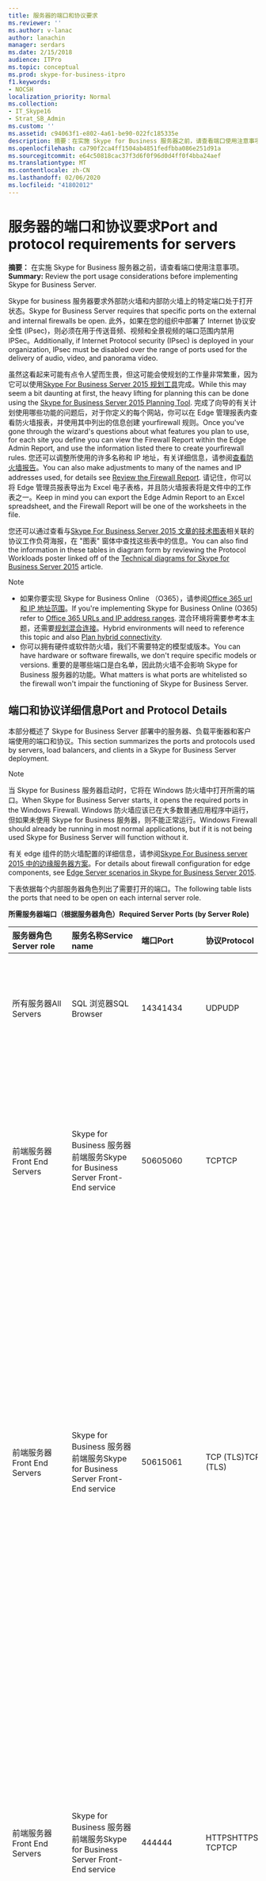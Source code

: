 ```yaml
---
title: 服务器的端口和协议要求
ms.reviewer: ''
ms.author: v-lanac
author: lanachin
manager: serdars
ms.date: 2/15/2018
audience: ITPro
ms.topic: conceptual
ms.prod: skype-for-business-itpro
f1.keywords:
- NOCSH
localization_priority: Normal
ms.collection:
- IT_Skype16
- Strat_SB_Admin
ms.custom: ''
ms.assetid: c94063f1-e802-4a61-be90-022fc185335e
description: 摘要：在实施 Skype for Business 服务器之前，请查看端口使用注意事项。
ms.openlocfilehash: ca790f2ca4ff1504ab4851fedfbba086e251d91a
ms.sourcegitcommit: e64c50818cac37f3d6f0f96d0d4ff0f4bba24aef
ms.translationtype: MT
ms.contentlocale: zh-CN
ms.lasthandoff: 02/06/2020
ms.locfileid: "41802012"
---
```

# <a name="port-and-protocol-requirements-for-servers"></a><span data-ttu-id="d432d-103">服务器的端口和协议要求</span><span class="sxs-lookup"><span data-stu-id="d432d-103">Port and protocol requirements for servers</span></span>
 
<span data-ttu-id="d432d-104">**摘要：** 在实施 Skype for Business 服务器之前，请查看端口使用注意事项。</span><span class="sxs-lookup"><span data-stu-id="d432d-104">**Summary:** Review the port usage considerations before implementing Skype for Business Server.</span></span>
  
<span data-ttu-id="d432d-105">Skype for business 服务器要求外部防火墙和内部防火墙上的特定端口处于打开状态。</span><span class="sxs-lookup"><span data-stu-id="d432d-105">Skype for Business Server requires that specific ports on the external and internal firewalls be open.</span></span> <span data-ttu-id="d432d-106">此外，如果在您的组织中部署了 Internet 协议安全性 (IPsec)，则必须在用于传送音频、视频和全景视频的端口范围内禁用 IPSec。</span><span class="sxs-lookup"><span data-stu-id="d432d-106">Additionally, if Internet Protocol security (IPsec) is deployed in your organization, IPsec must be disabled over the range of ports used for the delivery of audio, video, and panorama video.</span></span> 
  
<span data-ttu-id="d432d-107">虽然这看起来可能有点令人望而生畏，但这可能会使规划的工作量非常繁重，因为它可以使用[Skype For Business Server 2015 规划工具](https://go.microsoft.com/fwlink/p/?LinkID=282725)完成。</span><span class="sxs-lookup"><span data-stu-id="d432d-107">While this may seem a bit daunting at first, the heavy lifting for planning this can be done using the [Skype for Business Server 2015 Planning Tool](https://go.microsoft.com/fwlink/p/?LinkID=282725).</span></span> <span data-ttu-id="d432d-108">完成了向导的有关计划使用哪些功能的问题后，对于你定义的每个网站，你可以在 Edge 管理报表内查看防火墙报表，并使用其中列出的信息创建 yourfirewall 规则。</span><span class="sxs-lookup"><span data-stu-id="d432d-108">Once you've gone through the wizard's questions about what features you plan to use, for each site you define you can view the Firewall Report within the Edge Admin Report, and use the information listed there to create yourfirewall rules.</span></span> <span data-ttu-id="d432d-109">您还可以调整所使用的许多名称和 IP 地址，有关详细信息，请参阅[查看防火墙报告](../../management-tools/planning-tool/review-the-administrator-reports.md#Firewall_report)。</span><span class="sxs-lookup"><span data-stu-id="d432d-109">You can also make adjustments to many of the names and IP addresses used, for details see [Review the Firewall Report](../../management-tools/planning-tool/review-the-administrator-reports.md#Firewall_report).</span></span> <span data-ttu-id="d432d-110">请记住，你可以将 Edge 管理员报表导出为 Excel 电子表格，并且防火墙报表将是文件中的工作表之一。</span><span class="sxs-lookup"><span data-stu-id="d432d-110">Keep in mind you can export the Edge Admin Report to an Excel spreadsheet, and the Firewall Report will be one of the worksheets in the file.</span></span> 
  
<span data-ttu-id="d432d-111">您还可以通过查看与[Skype For Business Server 2015 文章的技术图表](../../technical-diagrams.md)相关联的协议工作负荷海报，在 "图表" 窗体中查找这些表中的信息。</span><span class="sxs-lookup"><span data-stu-id="d432d-111">You can also find the information in these tables in diagram form by reviewing the Protocol Workloads poster linked off of the [Technical diagrams for Skype for Business Server 2015](../../technical-diagrams.md) article.</span></span>
> [!NOTE]
> - <span data-ttu-id="d432d-112">如果你要实现 Skype for Business Online （O365），请参阅[Office 365 url 和 IP 地址范围](https://support.office.com/en-us/article/Office-365-URLs-and-IP-address-ranges-8548a211-3fe7-47cb-abb1-355ea5aa88a2?ui=en-US&amp;amp;rs=en-US&amp;amp;ad=US)。</span><span class="sxs-lookup"><span data-stu-id="d432d-112">If you're implementing Skype for Business Online (O365) refer to [Office 365 URLs and IP address ranges](https://support.office.com/en-us/article/Office-365-URLs-and-IP-address-ranges-8548a211-3fe7-47cb-abb1-355ea5aa88a2?ui=en-US&amp;amp;rs=en-US&amp;amp;ad=US).</span></span> <span data-ttu-id="d432d-113">混合环境将需要参考本主题，还需要[规划混合连接](../../skype-for-business-hybrid-solutions/plan-hybrid-connectivity.md?toc=/SkypeForBusiness/sfbhybridtoc/toc.json)。</span><span class="sxs-lookup"><span data-stu-id="d432d-113">Hybrid environments will need to reference this topic and also [Plan hybrid connectivity](../../skype-for-business-hybrid-solutions/plan-hybrid-connectivity.md?toc=/SkypeForBusiness/sfbhybridtoc/toc.json).</span></span>
> - <span data-ttu-id="d432d-114">你可以拥有硬件或软件防火墙，我们不需要特定的模型或版本。</span><span class="sxs-lookup"><span data-stu-id="d432d-114">You can have hardware or software firewalls, we don't require specific models or versions.</span></span> <span data-ttu-id="d432d-115">重要的是哪些端口是白名单，因此防火墙不会影响 Skype for Business 服务器的功能。</span><span class="sxs-lookup"><span data-stu-id="d432d-115">What matters is what ports are whitelisted so the firewall won't impair the functioning of Skype for Business Server.</span></span>
  
## <a name="port-and-protocol-details"></a><span data-ttu-id="d432d-116">端口和协议详细信息</span><span class="sxs-lookup"><span data-stu-id="d432d-116">Port and Protocol Details</span></span>

<span data-ttu-id="d432d-117">本部分概述了 Skype for Business Server 部署中的服务器、负载平衡器和客户端使用的端口和协议。</span><span class="sxs-lookup"><span data-stu-id="d432d-117">This section summarizes the ports and protocols used by servers, load balancers, and clients in a Skype for Business Server deployment.</span></span>
  
> [!NOTE]
> <span data-ttu-id="d432d-118">当 Skype for Business 服务器启动时，它将在 Windows 防火墙中打开所需的端口。</span><span class="sxs-lookup"><span data-stu-id="d432d-118">When Skype for Business Server starts, it opens the required ports in the Windows Firewall.</span></span> <span data-ttu-id="d432d-119">Windows 防火墙应该已在大多数普通应用程序中运行，但如果未使用 Skype for Business 服务器，则不能正常运行。</span><span class="sxs-lookup"><span data-stu-id="d432d-119">Windows Firewall should already be running in most normal applications, but if it is not being used Skype for Business Server will function without it.</span></span> 
  
<span data-ttu-id="d432d-120">有关 edge 组件的防火墙配置的详细信息，请参阅[Skype For Business server 2015 中的边缘服务器方案](../../plan-your-deployment/edge-server-deployments/scenarios.md)。</span><span class="sxs-lookup"><span data-stu-id="d432d-120">For details about firewall configuration for edge components, see [Edge Server scenarios in Skype for Business Server 2015](../../plan-your-deployment/edge-server-deployments/scenarios.md).</span></span> 
  
<span data-ttu-id="d432d-121">下表依据每个内部服务器角色列出了需要打开的端口。</span><span class="sxs-lookup"><span data-stu-id="d432d-121">The following table lists the ports that need to be open on each internal server role.</span></span> 
  
<span data-ttu-id="d432d-122">**所需服务器端口（根据服务器角色）**</span><span class="sxs-lookup"><span data-stu-id="d432d-122">**Required Server Ports (by Server Role)**</span></span>

|<span data-ttu-id="d432d-123">服务器角色</span><span class="sxs-lookup"><span data-stu-id="d432d-123">Server role</span></span>|<span data-ttu-id="d432d-124">服务名称</span><span class="sxs-lookup"><span data-stu-id="d432d-124">Service name</span></span>|<span data-ttu-id="d432d-125">端口</span><span class="sxs-lookup"><span data-stu-id="d432d-125">Port</span></span>|<span data-ttu-id="d432d-126">协议</span><span class="sxs-lookup"><span data-stu-id="d432d-126">Protocol</span></span>|<span data-ttu-id="d432d-127">备注</span><span class="sxs-lookup"><span data-stu-id="d432d-127">Notes</span></span>|
|:-----|:-----|:-----|:-----|:-----|
|<span data-ttu-id="d432d-128">所有服务器</span><span class="sxs-lookup"><span data-stu-id="d432d-128">All Servers</span></span>  |<span data-ttu-id="d432d-129">SQL 浏览器</span><span class="sxs-lookup"><span data-stu-id="d432d-129">SQL Browser</span></span>  |<span data-ttu-id="d432d-130">1434</span><span class="sxs-lookup"><span data-stu-id="d432d-130">1434</span></span>  |<span data-ttu-id="d432d-131">UDP</span><span class="sxs-lookup"><span data-stu-id="d432d-131">UDP</span></span>  |<span data-ttu-id="d432d-132">中央管理存储数据库的本地复制副本的 SQL 浏览器。</span><span class="sxs-lookup"><span data-stu-id="d432d-132">SQL Browser for the local replicated copy of the Central Management Store database.</span></span>  |
|<span data-ttu-id="d432d-133">前端服务器</span><span class="sxs-lookup"><span data-stu-id="d432d-133">Front End Servers</span></span>  |<span data-ttu-id="d432d-134">Skype for Business 服务器前端服务</span><span class="sxs-lookup"><span data-stu-id="d432d-134">Skype for Business Server Front-End service</span></span>  |<span data-ttu-id="d432d-135">5060</span><span class="sxs-lookup"><span data-stu-id="d432d-135">5060</span></span>  |<span data-ttu-id="d432d-136">TCP</span><span class="sxs-lookup"><span data-stu-id="d432d-136">TCP</span></span>  |<span data-ttu-id="d432d-137">（可选）Standard Edition Server 和前端服务器用于静态路由到受信任服务，例如，远程呼叫控制服务器。</span><span class="sxs-lookup"><span data-stu-id="d432d-137">Optionally used by Standard Edition servers and Front End Servers for static routes to trusted services, such as remote call control servers.</span></span>  |
|<span data-ttu-id="d432d-138">前端服务器</span><span class="sxs-lookup"><span data-stu-id="d432d-138">Front End Servers</span></span>  |<span data-ttu-id="d432d-139">Skype for Business 服务器前端服务</span><span class="sxs-lookup"><span data-stu-id="d432d-139">Skype for Business Server Front-End service</span></span>  |<span data-ttu-id="d432d-140">5061</span><span class="sxs-lookup"><span data-stu-id="d432d-140">5061</span></span>  | <span data-ttu-id="d432d-141">TCP (TLS)</span><span class="sxs-lookup"><span data-stu-id="d432d-141">TCP (TLS)</span></span> |<span data-ttu-id="d432d-p106">Standard Edition Server 和前端池用于在服务器 (MTLS) 之间进行所有的内部 SIP 通信、在服务器和客户端 (TLS) 之间进行 SIP 通信，以及在前端服务器和中介服务器 (MTLS) 之间进行 SIP 通信。还用于与监控服务器进行通信。</span><span class="sxs-lookup"><span data-stu-id="d432d-p106">Used by Standard Edition servers and Front End pools for all internal SIP communications between servers (MTLS), for SIP communications between Server and Client (TLS) and for SIP communications between Front End Servers and Mediation Servers (MTLS). Also used for communications with a Monitoring Server.</span></span>  |
| <span data-ttu-id="d432d-144">前端服务器</span><span class="sxs-lookup"><span data-stu-id="d432d-144">Front End Servers</span></span> |<span data-ttu-id="d432d-145">Skype for Business 服务器前端服务</span><span class="sxs-lookup"><span data-stu-id="d432d-145">Skype for Business Server Front-End service</span></span>  |<span data-ttu-id="d432d-146">444</span><span class="sxs-lookup"><span data-stu-id="d432d-146">444</span></span>  | <span data-ttu-id="d432d-147">HTTPS</span><span class="sxs-lookup"><span data-stu-id="d432d-147">HTTPS</span></span> <br/> <span data-ttu-id="d432d-148">TCP</span><span class="sxs-lookup"><span data-stu-id="d432d-148">TCP</span></span>  |<span data-ttu-id="d432d-149">用于关注焦点（管理会议状态的 Skype for business 服务器组件）和各个服务器之间的 HTTPS 通信。</span><span class="sxs-lookup"><span data-stu-id="d432d-149">Used for HTTPS communication between the Focus (the Skype for Business Server component that manages conference state) and the individual servers.</span></span>  <br/> <span data-ttu-id="d432d-150">此端口还用于 Survivable 分支装置和前端服务器之间的 TCP 通信。</span><span class="sxs-lookup"><span data-stu-id="d432d-150">This port is also used for TCP communication between Survivable Branch Appliances and Front End Servers.</span></span>  |
|<span data-ttu-id="d432d-151">前端服务器</span><span class="sxs-lookup"><span data-stu-id="d432d-151">Front End Servers</span></span>  |<span data-ttu-id="d432d-152">Skype for Business 服务器前端服务</span><span class="sxs-lookup"><span data-stu-id="d432d-152">Skype for Business Server Front-End service</span></span>  |<span data-ttu-id="d432d-153">135</span><span class="sxs-lookup"><span data-stu-id="d432d-153">135</span></span>  |<span data-ttu-id="d432d-154">DCOM 和远程过程调用 (RPC)</span><span class="sxs-lookup"><span data-stu-id="d432d-154">DCOM and remote procedure call (RPC)</span></span>  |<span data-ttu-id="d432d-155">用于基于 DCOM 的操作，例如，移动用户、用户复制程序同步和通讯簿同步。</span><span class="sxs-lookup"><span data-stu-id="d432d-155">Used for DCOM based operations such as Moving Users, User Replicator Synchronization, and Address Book Synchronization.</span></span>  |
|<span data-ttu-id="d432d-156">前端服务器</span><span class="sxs-lookup"><span data-stu-id="d432d-156">Front End Servers</span></span>  |<span data-ttu-id="d432d-157">Skype for Business 服务器 IM 会议服务</span><span class="sxs-lookup"><span data-stu-id="d432d-157">Skype for Business Server IM Conferencing service</span></span>  |<span data-ttu-id="d432d-158">5062</span><span class="sxs-lookup"><span data-stu-id="d432d-158">5062</span></span>  |<span data-ttu-id="d432d-159">TCP</span><span class="sxs-lookup"><span data-stu-id="d432d-159">TCP</span></span>  |<span data-ttu-id="d432d-160">用于即时消息 (IM) 会议的传入 SIP 请求。</span><span class="sxs-lookup"><span data-stu-id="d432d-160">Used for incoming SIP requests for instant messaging (IM) conferencing.</span></span>  |
|<span data-ttu-id="d432d-161">前端服务器</span><span class="sxs-lookup"><span data-stu-id="d432d-161">Front End Servers</span></span>  |<span data-ttu-id="d432d-162">Skype for Business 服务器 Web 会议服务</span><span class="sxs-lookup"><span data-stu-id="d432d-162">Skype for Business Server Web Conferencing service</span></span>  |<span data-ttu-id="d432d-163">8057</span><span class="sxs-lookup"><span data-stu-id="d432d-163">8057</span></span>  |<span data-ttu-id="d432d-164">TCP (TLS)</span><span class="sxs-lookup"><span data-stu-id="d432d-164">TCP (TLS)</span></span>  |<span data-ttu-id="d432d-165">用于侦听来自客户端的持续性共享对象模型 (PSOM) 连接。</span><span class="sxs-lookup"><span data-stu-id="d432d-165">Used to listen for Persistent Shared Object Model (PSOM) connections from client.</span></span>  |
|<span data-ttu-id="d432d-166">前端服务器</span><span class="sxs-lookup"><span data-stu-id="d432d-166">Front End Servers</span></span>  |<span data-ttu-id="d432d-167">Skype for Business 服务器 Web 会议兼容性服务</span><span class="sxs-lookup"><span data-stu-id="d432d-167">Skype for Business Server Web Conferencing Compatibility service</span></span>  |<span data-ttu-id="d432d-168">8058</span><span class="sxs-lookup"><span data-stu-id="d432d-168">8058</span></span>  |<span data-ttu-id="d432d-169">TCP (TLS)</span><span class="sxs-lookup"><span data-stu-id="d432d-169">TCP (TLS)</span></span>  |<span data-ttu-id="d432d-170">用于从 Live Meeting 客户端和以前版本的 Skype for Business 服务器侦听永久共享对象模型（PSOM）连接。</span><span class="sxs-lookup"><span data-stu-id="d432d-170">Used to listen for Persistent Shared Object Model (PSOM) connections from the Live Meeting client and previous versions of Skype for Business Server.</span></span>  |
|<span data-ttu-id="d432d-171">前端服务器</span><span class="sxs-lookup"><span data-stu-id="d432d-171">Front End Servers</span></span>  |<span data-ttu-id="d432d-172">Skype for Business 服务器音频/视频会议服务</span><span class="sxs-lookup"><span data-stu-id="d432d-172">Skype for Business Server Audio/Video Conferencing service</span></span>  |<span data-ttu-id="d432d-173">5063</span><span class="sxs-lookup"><span data-stu-id="d432d-173">5063</span></span>  |<span data-ttu-id="d432d-174">TCP</span><span class="sxs-lookup"><span data-stu-id="d432d-174">TCP</span></span>  |<span data-ttu-id="d432d-175">用于音频/视频 (A/V) 会议的传入 SIP 请求。</span><span class="sxs-lookup"><span data-stu-id="d432d-175">Used for incoming SIP requests for audio/video (A/V) conferencing.</span></span>  |
|<span data-ttu-id="d432d-176">前端服务器</span><span class="sxs-lookup"><span data-stu-id="d432d-176">Front End Servers</span></span>  |<span data-ttu-id="d432d-177">Skype for Business 服务器音频/视频会议服务</span><span class="sxs-lookup"><span data-stu-id="d432d-177">Skype for Business Server Audio/Video Conferencing service</span></span>  |<span data-ttu-id="d432d-178">57501-65535</span><span class="sxs-lookup"><span data-stu-id="d432d-178">57501-65535</span></span>  |<span data-ttu-id="d432d-179">TCP/UDP</span><span class="sxs-lookup"><span data-stu-id="d432d-179">TCP/UDP</span></span>  |<span data-ttu-id="d432d-180">用于视频会议的媒体端口范围。</span><span class="sxs-lookup"><span data-stu-id="d432d-180">Media port range used for video conferencing.</span></span>  |
|<span data-ttu-id="d432d-181">前端服务器</span><span class="sxs-lookup"><span data-stu-id="d432d-181">Front End Servers</span></span>  |<span data-ttu-id="d432d-182">Skype for Business 服务器 Web 兼容性服务</span><span class="sxs-lookup"><span data-stu-id="d432d-182">Skype for Business Server Web Compatibility service</span></span>  |<span data-ttu-id="d432d-183">80</span><span class="sxs-lookup"><span data-stu-id="d432d-183">80</span></span>  |<span data-ttu-id="d432d-184">HTTP</span><span class="sxs-lookup"><span data-stu-id="d432d-184">HTTP</span></span>  |<span data-ttu-id="d432d-185">用于未使用 HTTPS 时从前端服务器到 Web 场 FQDN（IIS Web 组件使用的 URL）的通信。</span><span class="sxs-lookup"><span data-stu-id="d432d-185">Used for communication from Front End Servers to the web farm FQDNs (the URLs used by IIS web components) when HTTPS is not used.</span></span>  |
|<span data-ttu-id="d432d-186">前端服务器</span><span class="sxs-lookup"><span data-stu-id="d432d-186">Front End Servers</span></span>  |<span data-ttu-id="d432d-187">Skype for Business 服务器 Web 兼容性服务</span><span class="sxs-lookup"><span data-stu-id="d432d-187">Skype for Business Server Web Compatibility service</span></span>  |<span data-ttu-id="d432d-188">443</span><span class="sxs-lookup"><span data-stu-id="d432d-188">443</span></span>  |<span data-ttu-id="d432d-189">HTTPS</span><span class="sxs-lookup"><span data-stu-id="d432d-189">HTTPS</span></span>  |<span data-ttu-id="d432d-190">用于从前端服务器到 Web 场 FQDN（IIS Web 组件使用的 URL）的通信。</span><span class="sxs-lookup"><span data-stu-id="d432d-190">Used for communication from Front End Servers to the web farm FQDNs (the URLs used by IIS web components).</span></span>  |
|<span data-ttu-id="d432d-191">前端服务器</span><span class="sxs-lookup"><span data-stu-id="d432d-191">Front End Servers</span></span>  |<span data-ttu-id="d432d-192">Skype for Business 服务器 Web 兼容性服务</span><span class="sxs-lookup"><span data-stu-id="d432d-192">Skype for Business Server Web Compatibility service</span></span>  |<span data-ttu-id="d432d-193">8080</span><span class="sxs-lookup"><span data-stu-id="d432d-193">8080</span></span>  |<span data-ttu-id="d432d-194">TCP 和 HTTP</span><span class="sxs-lookup"><span data-stu-id="d432d-194">TCP and HTTP</span></span>  |<span data-ttu-id="d432d-195">用于 Web 组件供外部访问。</span><span class="sxs-lookup"><span data-stu-id="d432d-195">Used by web components for external access.</span></span>  |
|<span data-ttu-id="d432d-196">前端服务器</span><span class="sxs-lookup"><span data-stu-id="d432d-196">Front End Servers</span></span>  |<span data-ttu-id="d432d-197">Web 服务器组件</span><span class="sxs-lookup"><span data-stu-id="d432d-197">Web server component</span></span>  |<span data-ttu-id="d432d-198">4443</span><span class="sxs-lookup"><span data-stu-id="d432d-198">4443</span></span>  |<span data-ttu-id="d432d-199">HTTPS</span><span class="sxs-lookup"><span data-stu-id="d432d-199">HTTPS</span></span>  |<span data-ttu-id="d432d-200">HTTPS（从反向代理）和 HTTPS 前端池间通信，用于自动发现登录。</span><span class="sxs-lookup"><span data-stu-id="d432d-200">HTTPS (from Reverse Proxy) and HTTPS Front End inter-pool communications for Autodiscover sign-in.</span></span>  |
|<span data-ttu-id="d432d-201">前端服务器</span><span class="sxs-lookup"><span data-stu-id="d432d-201">Front End Servers</span></span>  |<span data-ttu-id="d432d-202">Web 服务器组件</span><span class="sxs-lookup"><span data-stu-id="d432d-202">Web server component</span></span>  |<span data-ttu-id="d432d-203">8060</span><span class="sxs-lookup"><span data-stu-id="d432d-203">8060</span></span>  |<span data-ttu-id="d432d-204">TCP (MTLS)</span><span class="sxs-lookup"><span data-stu-id="d432d-204">TCP (MTLS)</span></span>  ||
|<span data-ttu-id="d432d-205">前端服务器</span><span class="sxs-lookup"><span data-stu-id="d432d-205">Front End Servers</span></span>  |<span data-ttu-id="d432d-206">Web 服务器组件</span><span class="sxs-lookup"><span data-stu-id="d432d-206">Web server component</span></span>  |<span data-ttu-id="d432d-207">8061</span><span class="sxs-lookup"><span data-stu-id="d432d-207">8061</span></span>  |<span data-ttu-id="d432d-208">TCP (MTLS)</span><span class="sxs-lookup"><span data-stu-id="d432d-208">TCP (MTLS)</span></span>  ||
|<span data-ttu-id="d432d-209">前端服务器</span><span class="sxs-lookup"><span data-stu-id="d432d-209">Front End Servers</span></span>  |<span data-ttu-id="d432d-210">Mobility Service 组件</span><span class="sxs-lookup"><span data-stu-id="d432d-210">Mobility Services component</span></span>  |<span data-ttu-id="d432d-211">5086</span><span class="sxs-lookup"><span data-stu-id="d432d-211">5086</span></span>  |<span data-ttu-id="d432d-212">TCP (MTLS)</span><span class="sxs-lookup"><span data-stu-id="d432d-212">TCP (MTLS)</span></span>  |<span data-ttu-id="d432d-213">Mobility Service 内部过程所使用的 SIP 端口。</span><span class="sxs-lookup"><span data-stu-id="d432d-213">SIP port used by Mobility Services internal processes</span></span>  |
|<span data-ttu-id="d432d-214">前端服务器</span><span class="sxs-lookup"><span data-stu-id="d432d-214">Front End Servers</span></span>  |<span data-ttu-id="d432d-215">Mobility Service 组件</span><span class="sxs-lookup"><span data-stu-id="d432d-215">Mobility Services component</span></span>  |<span data-ttu-id="d432d-216">5087</span><span class="sxs-lookup"><span data-stu-id="d432d-216">5087</span></span>  |<span data-ttu-id="d432d-217">TCP (MTLS)</span><span class="sxs-lookup"><span data-stu-id="d432d-217">TCP (MTLS)</span></span>  |<span data-ttu-id="d432d-218">Mobility Service 内部过程所使用的 SIP 端口。</span><span class="sxs-lookup"><span data-stu-id="d432d-218">SIP port used by Mobility Services internal processes</span></span>  |
|<span data-ttu-id="d432d-219">前端服务器</span><span class="sxs-lookup"><span data-stu-id="d432d-219">Front End Servers</span></span>  |<span data-ttu-id="d432d-220">Mobility Service 组件</span><span class="sxs-lookup"><span data-stu-id="d432d-220">Mobility Services component</span></span>  |<span data-ttu-id="d432d-221">443</span><span class="sxs-lookup"><span data-stu-id="d432d-221">443</span></span>  |<span data-ttu-id="d432d-222">HTTPS</span><span class="sxs-lookup"><span data-stu-id="d432d-222">HTTPS</span></span>  ||
|<span data-ttu-id="d432d-223">前端服务器</span><span class="sxs-lookup"><span data-stu-id="d432d-223">Front End Servers</span></span>  |<span data-ttu-id="d432d-224">Skype for Business 服务器会议助理服务（电话拨入式会议）</span><span class="sxs-lookup"><span data-stu-id="d432d-224">Skype for Business Server Conferencing Attendant service (dial-in conferencing)</span></span>  |<span data-ttu-id="d432d-225">5064</span><span class="sxs-lookup"><span data-stu-id="d432d-225">5064</span></span>  |<span data-ttu-id="d432d-226">TCP</span><span class="sxs-lookup"><span data-stu-id="d432d-226">TCP</span></span>  |<span data-ttu-id="d432d-227">用于电话拨入式会议的传入 SIP 请求。</span><span class="sxs-lookup"><span data-stu-id="d432d-227">Used for incoming SIP requests for dial-in conferencing.</span></span>  |
|<span data-ttu-id="d432d-228">前端服务器</span><span class="sxs-lookup"><span data-stu-id="d432d-228">Front End Servers</span></span>  |<span data-ttu-id="d432d-229">Skype for Business 服务器会议助理服务（电话拨入式会议）</span><span class="sxs-lookup"><span data-stu-id="d432d-229">Skype for Business Server Conferencing Attendant service (dial-in conferencing)</span></span>  |<span data-ttu-id="d432d-230">5072</span><span class="sxs-lookup"><span data-stu-id="d432d-230">5072</span></span>  |<span data-ttu-id="d432d-231">TCP</span><span class="sxs-lookup"><span data-stu-id="d432d-231">TCP</span></span>  |<span data-ttu-id="d432d-232">用于对助理（拨入式会议）的传入 SIP 请求。</span><span class="sxs-lookup"><span data-stu-id="d432d-232">Used for incoming SIP requests for Attendant (dial in conferencing).</span></span>  |
|<span data-ttu-id="d432d-233">也运行并置中介服务器的前端服务器</span><span class="sxs-lookup"><span data-stu-id="d432d-233">Front End Servers that also run a Collocated Mediation Server</span></span>  |<span data-ttu-id="d432d-234">Skype for Business Server 中介服务</span><span class="sxs-lookup"><span data-stu-id="d432d-234">Skype for Business Server Mediation service</span></span>  |<span data-ttu-id="d432d-235">5070</span><span class="sxs-lookup"><span data-stu-id="d432d-235">5070</span></span>  |<span data-ttu-id="d432d-236">TCP</span><span class="sxs-lookup"><span data-stu-id="d432d-236">TCP</span></span>  |<span data-ttu-id="d432d-237">中介服务器用于从前端服务器到中介服务器的传入请求。</span><span class="sxs-lookup"><span data-stu-id="d432d-237">Used by the Mediation Server for incoming requests from the Front End Server to the Mediation Server.</span></span>  |
|<span data-ttu-id="d432d-238">也运行并置中介服务器的前端服务器</span><span class="sxs-lookup"><span data-stu-id="d432d-238">Front End Servers that also run a Collocated Mediation Server</span></span>  |<span data-ttu-id="d432d-239">Skype for Business Server 中介服务</span><span class="sxs-lookup"><span data-stu-id="d432d-239">Skype for Business Server Mediation service</span></span>  |<span data-ttu-id="d432d-240">5067</span><span class="sxs-lookup"><span data-stu-id="d432d-240">5067</span></span>  |<span data-ttu-id="d432d-241">TCP (TLS)</span><span class="sxs-lookup"><span data-stu-id="d432d-241">TCP (TLS)</span></span>  |<span data-ttu-id="d432d-242">用于从 PSTN 网关到中介服务器的传入 SIP 请求。</span><span class="sxs-lookup"><span data-stu-id="d432d-242">Used for incoming SIP requests from the PSTN gateway to the Mediation Server.</span></span>  |
|<span data-ttu-id="d432d-243">也运行并置中介服务器的前端服务器</span><span class="sxs-lookup"><span data-stu-id="d432d-243">Front End Servers that also run a Collocated Mediation Server</span></span>  |<span data-ttu-id="d432d-244">Skype for Business Server 中介服务</span><span class="sxs-lookup"><span data-stu-id="d432d-244">Skype for Business Server Mediation service</span></span>  |<span data-ttu-id="d432d-245">5068</span><span class="sxs-lookup"><span data-stu-id="d432d-245">5068</span></span>  |<span data-ttu-id="d432d-246">TCP</span><span class="sxs-lookup"><span data-stu-id="d432d-246">TCP</span></span>  |<span data-ttu-id="d432d-247">用于从 PSTN 网关到中介服务器的传入 SIP 请求。</span><span class="sxs-lookup"><span data-stu-id="d432d-247">Used for incoming SIP requests from the PSTN gateway to the Mediation Server.</span></span>  |
|<span data-ttu-id="d432d-248">也运行并置中介服务器的前端服务器</span><span class="sxs-lookup"><span data-stu-id="d432d-248">Front End Servers that also run a Collocated Mediation Server</span></span>  |<span data-ttu-id="d432d-249">Skype for Business Server 中介服务</span><span class="sxs-lookup"><span data-stu-id="d432d-249">Skype for Business Server Mediation service</span></span>  |<span data-ttu-id="d432d-250">5081</span><span class="sxs-lookup"><span data-stu-id="d432d-250">5081</span></span>  |<span data-ttu-id="d432d-251">TCP</span><span class="sxs-lookup"><span data-stu-id="d432d-251">TCP</span></span>  |<span data-ttu-id="d432d-252">用于从中介服务器到 PSTN 网关的传出 SIP 请求。</span><span class="sxs-lookup"><span data-stu-id="d432d-252">Used for outgoing SIP requests from the Mediation Server to the PSTN gateway.</span></span>  |
|<span data-ttu-id="d432d-253">也运行并置中介服务器的前端服务器</span><span class="sxs-lookup"><span data-stu-id="d432d-253">Front End Servers that also run a Collocated Mediation Server</span></span>  |<span data-ttu-id="d432d-254">Skype for Business Server 中介服务</span><span class="sxs-lookup"><span data-stu-id="d432d-254">Skype for Business Server Mediation service</span></span>  |<span data-ttu-id="d432d-255">5082</span><span class="sxs-lookup"><span data-stu-id="d432d-255">5082</span></span>  |<span data-ttu-id="d432d-256">TCP (TLS)</span><span class="sxs-lookup"><span data-stu-id="d432d-256">TCP (TLS)</span></span>  |<span data-ttu-id="d432d-257">用于从中介服务器到 PSTN 网关的传出 SIP 请求。</span><span class="sxs-lookup"><span data-stu-id="d432d-257">Used for outgoing SIP requests from the Mediation Server to the PSTN gateway.</span></span>  |
|<span data-ttu-id="d432d-258">前端服务器</span><span class="sxs-lookup"><span data-stu-id="d432d-258">Front End Servers</span></span>  |<span data-ttu-id="d432d-259">Skype for Business 服务器应用程序共享服务</span><span class="sxs-lookup"><span data-stu-id="d432d-259">Skype for Business Server Application Sharing service</span></span>  |<span data-ttu-id="d432d-260">5065</span><span class="sxs-lookup"><span data-stu-id="d432d-260">5065</span></span>  |<span data-ttu-id="d432d-261">TCP</span><span class="sxs-lookup"><span data-stu-id="d432d-261">TCP</span></span>  |<span data-ttu-id="d432d-262">用于应用程序共享的传入 SIP 侦听请求。</span><span class="sxs-lookup"><span data-stu-id="d432d-262">Used for incoming SIP listening requests for application sharing.</span></span>  |
|<span data-ttu-id="d432d-263">前端服务器</span><span class="sxs-lookup"><span data-stu-id="d432d-263">Front End Servers</span></span>  |<span data-ttu-id="d432d-264">Skype for Business 服务器应用程序共享服务</span><span class="sxs-lookup"><span data-stu-id="d432d-264">Skype for Business Server Application Sharing service</span></span>  |<span data-ttu-id="d432d-265">49152-65535</span><span class="sxs-lookup"><span data-stu-id="d432d-265">49152-65535</span></span>  |<span data-ttu-id="d432d-266">TCP</span><span class="sxs-lookup"><span data-stu-id="d432d-266">TCP</span></span>  |<span data-ttu-id="d432d-267">用于应用程序共享的媒体端口范围。</span><span class="sxs-lookup"><span data-stu-id="d432d-267">Media port range used for application sharing.</span></span>  |
|<span data-ttu-id="d432d-268">前端服务器</span><span class="sxs-lookup"><span data-stu-id="d432d-268">Front End Servers</span></span>  |<span data-ttu-id="d432d-269">Skype for Business Server 会议公告服务</span><span class="sxs-lookup"><span data-stu-id="d432d-269">Skype for Business Server Conferencing Announcement service</span></span>  |<span data-ttu-id="d432d-270">5073</span><span class="sxs-lookup"><span data-stu-id="d432d-270">5073</span></span>  |<span data-ttu-id="d432d-271">TCP</span><span class="sxs-lookup"><span data-stu-id="d432d-271">TCP</span></span>  |<span data-ttu-id="d432d-272">用于 Skype for Business Server 会议公告服务（即电话拨入式会议）的传入 SIP 请求。</span><span class="sxs-lookup"><span data-stu-id="d432d-272">Used for incoming SIP requests for the Skype for Business Server Conferencing Announcement service (that is, for dial-in conferencing).</span></span>  |
|<span data-ttu-id="d432d-273">前端服务器</span><span class="sxs-lookup"><span data-stu-id="d432d-273">Front End Servers</span></span>  |<span data-ttu-id="d432d-274">Skype for Business 服务器呼叫寄存服务</span><span class="sxs-lookup"><span data-stu-id="d432d-274">Skype for Business Server Call Park service</span></span>  |<span data-ttu-id="d432d-275">5075</span><span class="sxs-lookup"><span data-stu-id="d432d-275">5075</span></span>  |<span data-ttu-id="d432d-276">TCP</span><span class="sxs-lookup"><span data-stu-id="d432d-276">TCP</span></span>  |<span data-ttu-id="d432d-277">用于呼叫寄存应用程序的传入 SIP 请求。</span><span class="sxs-lookup"><span data-stu-id="d432d-277">Used for incoming SIP requests for the Call Park application.</span></span>  |
|<span data-ttu-id="d432d-278">前端服务器</span><span class="sxs-lookup"><span data-stu-id="d432d-278">Front End Servers</span></span>  |<span data-ttu-id="d432d-279">Skype for Business 服务器音频测试服务</span><span class="sxs-lookup"><span data-stu-id="d432d-279">Skype for Business Server Audio Test service</span></span>  |<span data-ttu-id="d432d-280">5076</span><span class="sxs-lookup"><span data-stu-id="d432d-280">5076</span></span>  |<span data-ttu-id="d432d-281">TCP</span><span class="sxs-lookup"><span data-stu-id="d432d-281">TCP</span></span>  |<span data-ttu-id="d432d-282">用于音频测试服务的传入 SIP 请求。</span><span class="sxs-lookup"><span data-stu-id="d432d-282">Used for incoming SIP requests for the Audio Test service.</span></span>  |
|<span data-ttu-id="d432d-283">前端服务器</span><span class="sxs-lookup"><span data-stu-id="d432d-283">Front End Servers</span></span>  |<span data-ttu-id="d432d-284">不适用</span><span class="sxs-lookup"><span data-stu-id="d432d-284">Not applicable</span></span>  |<span data-ttu-id="d432d-285">5066</span><span class="sxs-lookup"><span data-stu-id="d432d-285">5066</span></span>  |<span data-ttu-id="d432d-286">TCP</span><span class="sxs-lookup"><span data-stu-id="d432d-286">TCP</span></span>  |<span data-ttu-id="d432d-287">用于出站增强型 9-1-1 (E9-1-1) 网关。</span><span class="sxs-lookup"><span data-stu-id="d432d-287">Used for outbound Enhanced 9-1-1 (E9-1-1) gateway.</span></span>  |
|<span data-ttu-id="d432d-288">前端服务器</span><span class="sxs-lookup"><span data-stu-id="d432d-288">Front End Servers</span></span>  |<span data-ttu-id="d432d-289">Skype for Business 服务器响应组服务</span><span class="sxs-lookup"><span data-stu-id="d432d-289">Skype for Business Server Response Group service</span></span>  |<span data-ttu-id="d432d-290">5071</span><span class="sxs-lookup"><span data-stu-id="d432d-290">5071</span></span>  |<span data-ttu-id="d432d-291">TCP</span><span class="sxs-lookup"><span data-stu-id="d432d-291">TCP</span></span>  |<span data-ttu-id="d432d-292">用于响应组应用程序的传入 SIP 请求。</span><span class="sxs-lookup"><span data-stu-id="d432d-292">Used for incoming SIP requests for the Response Group application.</span></span>  |
|<span data-ttu-id="d432d-293">前端服务器</span><span class="sxs-lookup"><span data-stu-id="d432d-293">Front End Servers</span></span>  |<span data-ttu-id="d432d-294">Skype for Business 服务器响应组服务</span><span class="sxs-lookup"><span data-stu-id="d432d-294">Skype for Business Server Response Group service</span></span>  |<span data-ttu-id="d432d-295">8404</span><span class="sxs-lookup"><span data-stu-id="d432d-295">8404</span></span>  |<span data-ttu-id="d432d-296">TCP (MTLS)</span><span class="sxs-lookup"><span data-stu-id="d432d-296">TCP (MTLS)</span></span>  |<span data-ttu-id="d432d-297">用于响应组应用程序的传入 SIP 请求。</span><span class="sxs-lookup"><span data-stu-id="d432d-297">Used for incoming SIP requests for the Response Group application.</span></span>  |
|<span data-ttu-id="d432d-298">前端服务器</span><span class="sxs-lookup"><span data-stu-id="d432d-298">Front End Servers</span></span>  |<span data-ttu-id="d432d-299">Skype for Business 服务器带宽策略服务</span><span class="sxs-lookup"><span data-stu-id="d432d-299">Skype for Business Server Bandwidth Policy Service</span></span>  |<span data-ttu-id="d432d-300">5080</span><span class="sxs-lookup"><span data-stu-id="d432d-300">5080</span></span>  |<span data-ttu-id="d432d-301">TCP</span><span class="sxs-lookup"><span data-stu-id="d432d-301">TCP</span></span>  |<span data-ttu-id="d432d-302">用于通过带宽策略服务对 A/V 边缘 TURN 流量进行呼叫允许控制。</span><span class="sxs-lookup"><span data-stu-id="d432d-302">Used for call admission control by the Bandwidth Policy service for A/V Edge TURN traffic.</span></span>  |
|<span data-ttu-id="d432d-303">前端服务器</span><span class="sxs-lookup"><span data-stu-id="d432d-303">Front End Servers</span></span>  |<span data-ttu-id="d432d-304">Skype for Business 服务器文件共享服务器访问</span><span class="sxs-lookup"><span data-stu-id="d432d-304">Skype for Business Server File Share server access</span></span>  |<span data-ttu-id="d432d-305">445</span><span class="sxs-lookup"><span data-stu-id="d432d-305">445</span></span>   |<span data-ttu-id="d432d-306">SMB/TCP</span><span class="sxs-lookup"><span data-stu-id="d432d-306">SMB/TCP</span></span>  | <span data-ttu-id="d432d-307">用于检索通讯簿、会议内容和存储在文件共享服务器上的其他项目。</span><span class="sxs-lookup"><span data-stu-id="d432d-307">Used to retrieve Address book, meeting content, and other items stored on the File Share server.</span></span>  |
|<span data-ttu-id="d432d-308">前端服务器</span><span class="sxs-lookup"><span data-stu-id="d432d-308">Front End Servers</span></span>  |<span data-ttu-id="d432d-309">Skype for Business 服务器带宽策略服务</span><span class="sxs-lookup"><span data-stu-id="d432d-309">Skype for Business Server Bandwidth Policy Service</span></span>  |<span data-ttu-id="d432d-310">448</span><span class="sxs-lookup"><span data-stu-id="d432d-310">448</span></span>  |<span data-ttu-id="d432d-311">TCP</span><span class="sxs-lookup"><span data-stu-id="d432d-311">TCP</span></span>  |<span data-ttu-id="d432d-312">用于 Skype for Business Server 带宽策略服务的呼叫许可控制。</span><span class="sxs-lookup"><span data-stu-id="d432d-312">Used for call admission control by the Skype for Business Server Bandwidth Policy Service.</span></span>  |
|<span data-ttu-id="d432d-313">中央管理存储所在的前端服务器</span><span class="sxs-lookup"><span data-stu-id="d432d-313">Front End Servers where the Central Management store resides</span></span>  | <span data-ttu-id="d432d-314">Skype for Business 服务器主复制程序代理服务</span><span class="sxs-lookup"><span data-stu-id="d432d-314">Skype for Business Server Master Replicator Agent service</span></span> |<span data-ttu-id="d432d-315">445</span><span class="sxs-lookup"><span data-stu-id="d432d-315">445</span></span>  |<span data-ttu-id="d432d-316">TCP</span><span class="sxs-lookup"><span data-stu-id="d432d-316">TCP</span></span>  |<span data-ttu-id="d432d-317">用于将配置数据从中央管理存储推送到运行 Skype for business Server 的服务器。</span><span class="sxs-lookup"><span data-stu-id="d432d-317">Used to push configuration data from the Central Management store to servers running Skype for Business Server.</span></span>  |
|<span data-ttu-id="d432d-318">所有服务器</span><span class="sxs-lookup"><span data-stu-id="d432d-318">All Servers</span></span>  |<span data-ttu-id="d432d-319">SQL 浏览器</span><span class="sxs-lookup"><span data-stu-id="d432d-319">SQL Browser</span></span>  |<span data-ttu-id="d432d-320">1434</span><span class="sxs-lookup"><span data-stu-id="d432d-320">1434</span></span>  |<span data-ttu-id="d432d-321">UDP</span><span class="sxs-lookup"><span data-stu-id="d432d-321">UDP</span></span>  |<span data-ttu-id="d432d-322">本地 SQL Server 实例中中央管理存储数据的本地复制副本的 SQL 浏览器</span><span class="sxs-lookup"><span data-stu-id="d432d-322">SQL Browser for local replicated copy of Central Management store data in local SQL Server instance</span></span>  |
|<span data-ttu-id="d432d-323">所有内部服务器</span><span class="sxs-lookup"><span data-stu-id="d432d-323">All internal servers</span></span>  |<span data-ttu-id="d432d-324">各种</span><span class="sxs-lookup"><span data-stu-id="d432d-324">Various</span></span>  |<span data-ttu-id="d432d-325">49152-57500</span><span class="sxs-lookup"><span data-stu-id="d432d-325">49152-57500</span></span>  |<span data-ttu-id="d432d-326">TCP/UDP</span><span class="sxs-lookup"><span data-stu-id="d432d-326">TCP/UDP</span></span>  |<span data-ttu-id="d432d-327">用于所有内部服务器上的音频会议的媒体端口范围。</span><span class="sxs-lookup"><span data-stu-id="d432d-327">Media port range used for audio conferencing on all internal servers.</span></span> <span data-ttu-id="d432d-328">由终止音频的所有服务器使用：前端服务器（适用于 Skype for business 服务器会议助理服务、Skype for business Server 会议公告服务和 Skype for Business Server 音频/视频会议服务）和中介服务器。</span><span class="sxs-lookup"><span data-stu-id="d432d-328">Used by all servers that terminate audio: Front End Servers (for Skype for Business Server Conferencing Attendant service, Skype for Business Server Conferencing Announcement service, and Skype for Business Server Audio/Video Conferencing service), and Mediation Server.</span></span>  |
|<span data-ttu-id="d432d-329">Office Web Apps Servers</span><span class="sxs-lookup"><span data-stu-id="d432d-329">Office Web Apps Servers</span></span>  ||<span data-ttu-id="d432d-330">443</span><span class="sxs-lookup"><span data-stu-id="d432d-330">443</span></span>  ||<span data-ttu-id="d432d-331">供 Skype for Business 服务器用于连接到 Office Web Apps 服务器。</span><span class="sxs-lookup"><span data-stu-id="d432d-331">Used by Skype for Business Server to connect to Office Web Apps Server.</span></span>  |
|<span data-ttu-id="d432d-332">控制器</span><span class="sxs-lookup"><span data-stu-id="d432d-332">Directors</span></span>  |<span data-ttu-id="d432d-333">Skype for Business 服务器前端服务</span><span class="sxs-lookup"><span data-stu-id="d432d-333">Skype for Business Server Front-End service</span></span>  |<span data-ttu-id="d432d-334">5060</span><span class="sxs-lookup"><span data-stu-id="d432d-334">5060</span></span>  |<span data-ttu-id="d432d-335">TCP</span><span class="sxs-lookup"><span data-stu-id="d432d-335">TCP</span></span>  |<span data-ttu-id="d432d-336">（可选）用于静态路由到受信任服务，例如，远程呼叫控制服务器。</span><span class="sxs-lookup"><span data-stu-id="d432d-336">Optionally used for static routes to trusted services, such as remote call control servers.</span></span>  |
|<span data-ttu-id="d432d-337">控制器</span><span class="sxs-lookup"><span data-stu-id="d432d-337">Directors</span></span>  |<span data-ttu-id="d432d-338">Skype for Business 服务器前端服务</span><span class="sxs-lookup"><span data-stu-id="d432d-338">Skype for Business Server Front-End service</span></span>  |<span data-ttu-id="d432d-339">444</span><span class="sxs-lookup"><span data-stu-id="d432d-339">444</span></span>  |<span data-ttu-id="d432d-340">HTTPS</span><span class="sxs-lookup"><span data-stu-id="d432d-340">HTTPS</span></span>  <br/> <span data-ttu-id="d432d-341">TCP</span><span class="sxs-lookup"><span data-stu-id="d432d-341">TCP</span></span>  |<span data-ttu-id="d432d-342">前端与控制器之间的服务器间通信。</span><span class="sxs-lookup"><span data-stu-id="d432d-342">Inter-server communication between Front End and Director.</span></span> <span data-ttu-id="d432d-343">此外，客户端证书发布（到前端服务器）或验证客户端证书是否已发布。</span><span class="sxs-lookup"><span data-stu-id="d432d-343">Additionally, client certificate publish (to Front End Servers) or validate if the client certificate has already been published.</span></span>  |
|<span data-ttu-id="d432d-344">控制器</span><span class="sxs-lookup"><span data-stu-id="d432d-344">Directors</span></span>  |<span data-ttu-id="d432d-345">Skype for Business 服务器 Web 兼容性服务</span><span class="sxs-lookup"><span data-stu-id="d432d-345">Skype for Business Server Web Compatibility service</span></span>  |<span data-ttu-id="d432d-346">80</span><span class="sxs-lookup"><span data-stu-id="d432d-346">80</span></span>  |<span data-ttu-id="d432d-347">TCP</span><span class="sxs-lookup"><span data-stu-id="d432d-347">TCP</span></span>  |<span data-ttu-id="d432d-p109">用于从控制器到 Web 场 FQDN（IIS Web 组件使用的 URL）的初始通信。在常规操作中，将使用端口 443 和协议类型 TCP 切换到 HTTPS 通信。</span><span class="sxs-lookup"><span data-stu-id="d432d-p109">Used for initial communication from Directors to the web farm FQDNs (the URLs used by IIS web components). In normal operation, will switch to HTTPS traffic, using port 443 and protocol type TCP.</span></span>  |
|<span data-ttu-id="d432d-350">控制器</span><span class="sxs-lookup"><span data-stu-id="d432d-350">Directors</span></span>  |<span data-ttu-id="d432d-351">Skype for Business 服务器 Web 兼容性服务</span><span class="sxs-lookup"><span data-stu-id="d432d-351">Skype for Business Server Web Compatibility service</span></span>  |<span data-ttu-id="d432d-352">443</span><span class="sxs-lookup"><span data-stu-id="d432d-352">443</span></span>  |<span data-ttu-id="d432d-353">HTTPS</span><span class="sxs-lookup"><span data-stu-id="d432d-353">HTTPS</span></span>  |<span data-ttu-id="d432d-354">用于从控制器到 Web 场 FQDN（IIS Web 组件使用的 URL）之间的通信。</span><span class="sxs-lookup"><span data-stu-id="d432d-354">Used for communication from Directors to the web farm FQDNs (the URLs used by IIS web components).</span></span>  |
|<span data-ttu-id="d432d-355">控制器</span><span class="sxs-lookup"><span data-stu-id="d432d-355">Directors</span></span>  |<span data-ttu-id="d432d-356">Skype for Business 服务器前端服务</span><span class="sxs-lookup"><span data-stu-id="d432d-356">Skype for Business Server Front-End service</span></span>  |<span data-ttu-id="d432d-357">5061</span><span class="sxs-lookup"><span data-stu-id="d432d-357">5061</span></span>  |<span data-ttu-id="d432d-358">TCP</span><span class="sxs-lookup"><span data-stu-id="d432d-358">TCP</span></span>  |<span data-ttu-id="d432d-359">用于服务器之间的内部通信和客户端连接。</span><span class="sxs-lookup"><span data-stu-id="d432d-359">Used for internal communications between servers and for client connections.</span></span>  |
|<span data-ttu-id="d432d-360">中介服务器</span><span class="sxs-lookup"><span data-stu-id="d432d-360">Mediation Servers</span></span>  |<span data-ttu-id="d432d-361">Skype for Business Server 中介服务</span><span class="sxs-lookup"><span data-stu-id="d432d-361">Skype for Business Server Mediation service</span></span>  |<span data-ttu-id="d432d-362">5070</span><span class="sxs-lookup"><span data-stu-id="d432d-362">5070</span></span>  |<span data-ttu-id="d432d-363">TCP</span><span class="sxs-lookup"><span data-stu-id="d432d-363">TCP</span></span>  |<span data-ttu-id="d432d-364">中介服务器用于来自前端服务器的传入请求。</span><span class="sxs-lookup"><span data-stu-id="d432d-364">Used by the Mediation Server for incoming requests from the Front End Server.</span></span>  |
|<span data-ttu-id="d432d-365">中介服务器</span><span class="sxs-lookup"><span data-stu-id="d432d-365">Mediation Servers</span></span>  |<span data-ttu-id="d432d-366">Skype for Business Server 中介服务</span><span class="sxs-lookup"><span data-stu-id="d432d-366">Skype for Business Server Mediation service</span></span>  |<span data-ttu-id="d432d-367">5067</span><span class="sxs-lookup"><span data-stu-id="d432d-367">5067</span></span>  |<span data-ttu-id="d432d-368">TCP (TLS)</span><span class="sxs-lookup"><span data-stu-id="d432d-368">TCP (TLS)</span></span>  |<span data-ttu-id="d432d-369">用于来自 PSTN 网关的传入 SIP 请求。</span><span class="sxs-lookup"><span data-stu-id="d432d-369">Used for incoming SIP requests from the PSTN gateway.</span></span>  |
|<span data-ttu-id="d432d-370">中介服务器</span><span class="sxs-lookup"><span data-stu-id="d432d-370">Mediation Servers</span></span>  |<span data-ttu-id="d432d-371">Skype for Business Server 中介服务</span><span class="sxs-lookup"><span data-stu-id="d432d-371">Skype for Business Server Mediation service</span></span>  |<span data-ttu-id="d432d-372">5068</span><span class="sxs-lookup"><span data-stu-id="d432d-372">5068</span></span>  |<span data-ttu-id="d432d-373">TCP</span><span class="sxs-lookup"><span data-stu-id="d432d-373">TCP</span></span>  |<span data-ttu-id="d432d-374">用于来自 PSTN 网关的传入 SIP 请求。</span><span class="sxs-lookup"><span data-stu-id="d432d-374">Used for incoming SIP requests from the PSTN gateway.</span></span>  |
|<span data-ttu-id="d432d-375">中介服务器</span><span class="sxs-lookup"><span data-stu-id="d432d-375">Mediation Servers</span></span>  |<span data-ttu-id="d432d-376">Skype for Business Server 中介服务</span><span class="sxs-lookup"><span data-stu-id="d432d-376">Skype for Business Server Mediation service</span></span>  |<span data-ttu-id="d432d-377">5070</span><span class="sxs-lookup"><span data-stu-id="d432d-377">5070</span></span>  |<span data-ttu-id="d432d-378">TCP (MTLS)</span><span class="sxs-lookup"><span data-stu-id="d432d-378">TCP (MTLS)</span></span>  |<span data-ttu-id="d432d-379">用于来自前端服务器的 SIP 请求。</span><span class="sxs-lookup"><span data-stu-id="d432d-379">Used for SIP requests from the Front End Servers.</span></span>  |
|<span data-ttu-id="d432d-380">持久聊天前端服务器</span><span class="sxs-lookup"><span data-stu-id="d432d-380">Persistent Chat Front End Server</span></span>  |<span data-ttu-id="d432d-381">持久聊天 SIP</span><span class="sxs-lookup"><span data-stu-id="d432d-381">Persistent Chat SIP</span></span>  |<span data-ttu-id="d432d-382">5041</span><span class="sxs-lookup"><span data-stu-id="d432d-382">5041</span></span>  |<span data-ttu-id="d432d-383">TCP (MTLS)</span><span class="sxs-lookup"><span data-stu-id="d432d-383">TCP (MTLS)</span></span>  ||
|<span data-ttu-id="d432d-384">持久聊天前端服务器</span><span class="sxs-lookup"><span data-stu-id="d432d-384">Persistent Chat Front End Server</span></span>  |<span data-ttu-id="d432d-385">持久聊天 Windows Communication Foundation (WCF)</span><span class="sxs-lookup"><span data-stu-id="d432d-385">Persistent Chat Windows Communication Foundation (WCF)</span></span>  |<span data-ttu-id="d432d-386">881</span><span class="sxs-lookup"><span data-stu-id="d432d-386">881</span></span>  |<span data-ttu-id="d432d-387">TCP (TLS) 和 TCP (MTLS)</span><span class="sxs-lookup"><span data-stu-id="d432d-387">TCP (TLS) and TCP (MTLS)</span></span>  ||
|<span data-ttu-id="d432d-388">持久聊天前端服务器</span><span class="sxs-lookup"><span data-stu-id="d432d-388">Persistent Chat Front End Server</span></span>  |<span data-ttu-id="d432d-389">持久聊天文件传输服务</span><span class="sxs-lookup"><span data-stu-id="d432d-389">Persistent Chat File Transfer Service</span></span>  |<span data-ttu-id="d432d-390">443</span><span class="sxs-lookup"><span data-stu-id="d432d-390">443</span></span>  |<span data-ttu-id="d432d-391">TCP (TLS)</span><span class="sxs-lookup"><span data-stu-id="d432d-391">TCP (TLS)</span></span>  ||
   
> [!NOTE]
> <span data-ttu-id="d432d-392">某些远程呼叫控制方案需要前端服务器或控制器与 PBX 之间的 TCP 连接。</span><span class="sxs-lookup"><span data-stu-id="d432d-392">Some remote call control scenarios require a TCP connection between the Front End Server or Director and the PBX.</span></span> <span data-ttu-id="d432d-393">虽然 Skype for Business 服务器不再使用 TCP 端口5060，但在远程呼叫控制部署期间，你可以创建受信任的服务器配置，这会将 RCC 线路服务器 FQDN 与前端服务器或控制器用于连接的 TCP 端口相关联PBX 系统。</span><span class="sxs-lookup"><span data-stu-id="d432d-393">Although Skype for Business Server no longer uses TCP port 5060, during remote call control deployment you create a trusted server configuration, which associates the RCC Line Server FQDN with the TCP port that the Front End Server or Director will use to connect to the PBX system.</span></span> <span data-ttu-id="d432d-394">有关详细信息，请参阅 Skype for Business 服务器管理外壳文档中的**CsTrustedApplicationComputer** cmdlet。</span><span class="sxs-lookup"><span data-stu-id="d432d-394">For details, see the **CsTrustedApplicationComputer** cmdlet in the Skype for Business Server Management Shell documentation.</span></span>
  
<span data-ttu-id="d432d-395">对于仅使用硬件负载平衡（不是 DNS 负载平衡）的池，下表显示了需要打开硬件负载平衡器的端口。</span><span class="sxs-lookup"><span data-stu-id="d432d-395">For your pools that use only hardware load balancing (not DNS load balancing), the following table shows the ports that need to open the hardware load balancers.</span></span>
  
<span data-ttu-id="d432d-396">**仅使用硬件负载平衡时的硬件负载平衡器端口**</span><span class="sxs-lookup"><span data-stu-id="d432d-396">**Hardware Load Balancer Ports if Using Only Hardware Load Balancing**</span></span>

|<span data-ttu-id="d432d-397">负载平衡器</span><span class="sxs-lookup"><span data-stu-id="d432d-397">Load Balancer</span></span>|<span data-ttu-id="d432d-398">端口</span><span class="sxs-lookup"><span data-stu-id="d432d-398">Port</span></span>|<span data-ttu-id="d432d-399">协议</span><span class="sxs-lookup"><span data-stu-id="d432d-399">Protocol</span></span>|
|:-----|:-----|:-----|
|<span data-ttu-id="d432d-400">前端服务器负载平衡器</span><span class="sxs-lookup"><span data-stu-id="d432d-400">Front End Server load balancer</span></span>  |<span data-ttu-id="d432d-401">5061</span><span class="sxs-lookup"><span data-stu-id="d432d-401">5061</span></span>  |<span data-ttu-id="d432d-402">TCP (TLS)</span><span class="sxs-lookup"><span data-stu-id="d432d-402">TCP (TLS)</span></span>  |
|<span data-ttu-id="d432d-403">前端服务器负载平衡器</span><span class="sxs-lookup"><span data-stu-id="d432d-403">Front End Server load balancer</span></span>  |<span data-ttu-id="d432d-404">444</span><span class="sxs-lookup"><span data-stu-id="d432d-404">444</span></span>  |<span data-ttu-id="d432d-405">HTTPS</span><span class="sxs-lookup"><span data-stu-id="d432d-405">HTTPS</span></span>  |
|<span data-ttu-id="d432d-406">前端服务器负载平衡器</span><span class="sxs-lookup"><span data-stu-id="d432d-406">Front End Server load balancer</span></span>  |<span data-ttu-id="d432d-407">135</span><span class="sxs-lookup"><span data-stu-id="d432d-407">135</span></span>  |<span data-ttu-id="d432d-408">DCOM 和远程过程调用 (RPC)</span><span class="sxs-lookup"><span data-stu-id="d432d-408">DCOM and remote procedure call (RPC)</span></span>  |
|<span data-ttu-id="d432d-409">前端服务器负载平衡器</span><span class="sxs-lookup"><span data-stu-id="d432d-409">Front End Server load balancer</span></span>  |<span data-ttu-id="d432d-410">80</span><span class="sxs-lookup"><span data-stu-id="d432d-410">80</span></span>  |<span data-ttu-id="d432d-411">HTTP</span><span class="sxs-lookup"><span data-stu-id="d432d-411">HTTP</span></span>  |
|<span data-ttu-id="d432d-412">前端服务器负载平衡器</span><span class="sxs-lookup"><span data-stu-id="d432d-412">Front End Server load balancer</span></span>  |<span data-ttu-id="d432d-413">8080</span><span class="sxs-lookup"><span data-stu-id="d432d-413">8080</span></span>  |<span data-ttu-id="d432d-414">来自前端服务器的根证书的 TCP 客户端和设备检索-由 NTLM 验证的客户端和设备</span><span class="sxs-lookup"><span data-stu-id="d432d-414">TCP - Client and device retrieval of root certificate from Front End Server - clients and devices authenticated by NTLM</span></span>  |
|<span data-ttu-id="d432d-415">前端服务器负载平衡器</span><span class="sxs-lookup"><span data-stu-id="d432d-415">Front End Server load balancer</span></span>  |<span data-ttu-id="d432d-416">443</span><span class="sxs-lookup"><span data-stu-id="d432d-416">443</span></span>  |<span data-ttu-id="d432d-417">HTTPS</span><span class="sxs-lookup"><span data-stu-id="d432d-417">HTTPS</span></span>  |
|<span data-ttu-id="d432d-418">前端服务器负载平衡器</span><span class="sxs-lookup"><span data-stu-id="d432d-418">Front End Server load balancer</span></span>  |<span data-ttu-id="d432d-419">4443</span><span class="sxs-lookup"><span data-stu-id="d432d-419">4443</span></span>  |<span data-ttu-id="d432d-420">HTTPS（来自反向代理）</span><span class="sxs-lookup"><span data-stu-id="d432d-420">HTTPS (from reverse proxy)</span></span>  |
|<span data-ttu-id="d432d-421">前端服务器负载平衡器</span><span class="sxs-lookup"><span data-stu-id="d432d-421">Front End Server load balancer</span></span>  |<span data-ttu-id="d432d-422">5072</span><span class="sxs-lookup"><span data-stu-id="d432d-422">5072</span></span>  |<span data-ttu-id="d432d-423">TCP</span><span class="sxs-lookup"><span data-stu-id="d432d-423">TCP</span></span>  |
|<span data-ttu-id="d432d-424">前端服务器负载平衡器</span><span class="sxs-lookup"><span data-stu-id="d432d-424">Front End Server load balancer</span></span>  |<span data-ttu-id="d432d-425">5073</span><span class="sxs-lookup"><span data-stu-id="d432d-425">5073</span></span>  |<span data-ttu-id="d432d-426">TCP</span><span class="sxs-lookup"><span data-stu-id="d432d-426">TCP</span></span>  |
|<span data-ttu-id="d432d-427">前端服务器负载平衡器</span><span class="sxs-lookup"><span data-stu-id="d432d-427">Front End Server load balancer</span></span>  |<span data-ttu-id="d432d-428">5075</span><span class="sxs-lookup"><span data-stu-id="d432d-428">5075</span></span>  |<span data-ttu-id="d432d-429">TCP</span><span class="sxs-lookup"><span data-stu-id="d432d-429">TCP</span></span>  |
|<span data-ttu-id="d432d-430">前端服务器负载平衡器</span><span class="sxs-lookup"><span data-stu-id="d432d-430">Front End Server load balancer</span></span>  |<span data-ttu-id="d432d-431">5076</span><span class="sxs-lookup"><span data-stu-id="d432d-431">5076</span></span>  |<span data-ttu-id="d432d-432">TCP</span><span class="sxs-lookup"><span data-stu-id="d432d-432">TCP</span></span>  |
|<span data-ttu-id="d432d-433">前端服务器负载平衡器</span><span class="sxs-lookup"><span data-stu-id="d432d-433">Front End Server load balancer</span></span>  |<span data-ttu-id="d432d-434">5071</span><span class="sxs-lookup"><span data-stu-id="d432d-434">5071</span></span>  |<span data-ttu-id="d432d-435">TCP</span><span class="sxs-lookup"><span data-stu-id="d432d-435">TCP</span></span>  |
|<span data-ttu-id="d432d-436">前端服务器负载平衡器</span><span class="sxs-lookup"><span data-stu-id="d432d-436">Front End Server load balancer</span></span>  |<span data-ttu-id="d432d-437">5080</span><span class="sxs-lookup"><span data-stu-id="d432d-437">5080</span></span>  |<span data-ttu-id="d432d-438">TCP</span><span class="sxs-lookup"><span data-stu-id="d432d-438">TCP</span></span>  |
|<span data-ttu-id="d432d-439">前端服务器负载平衡器</span><span class="sxs-lookup"><span data-stu-id="d432d-439">Front End Server load balancer</span></span>  |<span data-ttu-id="d432d-440">448</span><span class="sxs-lookup"><span data-stu-id="d432d-440">448</span></span>  |<span data-ttu-id="d432d-441">TCP</span><span class="sxs-lookup"><span data-stu-id="d432d-441">TCP</span></span>  |
|<span data-ttu-id="d432d-442">中介服务器负载平衡器</span><span class="sxs-lookup"><span data-stu-id="d432d-442">Mediation Server load balancer</span></span>  |<span data-ttu-id="d432d-443">5070</span><span class="sxs-lookup"><span data-stu-id="d432d-443">5070</span></span>  |<span data-ttu-id="d432d-444">TCP</span><span class="sxs-lookup"><span data-stu-id="d432d-444">TCP</span></span>  |
|<span data-ttu-id="d432d-445">前端服务器负载平衡器（如果池也运行中介服务器）</span><span class="sxs-lookup"><span data-stu-id="d432d-445">Front End Server load balancer (if the pool also runs Mediation Server)</span></span>  |<span data-ttu-id="d432d-446">5070</span><span class="sxs-lookup"><span data-stu-id="d432d-446">5070</span></span>  |<span data-ttu-id="d432d-447">TCP</span><span class="sxs-lookup"><span data-stu-id="d432d-447">TCP</span></span>  |
|<span data-ttu-id="d432d-448">控制器负载平衡器</span><span class="sxs-lookup"><span data-stu-id="d432d-448">Director load balancer</span></span>  |<span data-ttu-id="d432d-449">443</span><span class="sxs-lookup"><span data-stu-id="d432d-449">443</span></span>  |<span data-ttu-id="d432d-450">HTTPS</span><span class="sxs-lookup"><span data-stu-id="d432d-450">HTTPS</span></span>  |
|<span data-ttu-id="d432d-451">控制器负载平衡器</span><span class="sxs-lookup"><span data-stu-id="d432d-451">Director load balancer</span></span>  |<span data-ttu-id="d432d-452">444</span><span class="sxs-lookup"><span data-stu-id="d432d-452">444</span></span>  |<span data-ttu-id="d432d-453">HTTPS</span><span class="sxs-lookup"><span data-stu-id="d432d-453">HTTPS</span></span>  |
|<span data-ttu-id="d432d-454">控制器负载平衡器</span><span class="sxs-lookup"><span data-stu-id="d432d-454">Director load balancer</span></span>  |<span data-ttu-id="d432d-455">5061</span><span class="sxs-lookup"><span data-stu-id="d432d-455">5061</span></span>  |<span data-ttu-id="d432d-456">TCP</span><span class="sxs-lookup"><span data-stu-id="d432d-456">TCP</span></span>  |
|<span data-ttu-id="d432d-457">控制器负载平衡器</span><span class="sxs-lookup"><span data-stu-id="d432d-457">Director load balancer</span></span>  |<span data-ttu-id="d432d-458">4443</span><span class="sxs-lookup"><span data-stu-id="d432d-458">4443</span></span>  |<span data-ttu-id="d432d-459">HTTPS（来自反向代理）</span><span class="sxs-lookup"><span data-stu-id="d432d-459">HTTPS (from reverse proxy)</span></span>  |
   
<span data-ttu-id="d432d-p111">使用 DNS 负载平衡的前端池和控制器池还必须部署硬件负载平衡器。下表显示了需要在这些硬件负载平衡器上打开的端口。</span><span class="sxs-lookup"><span data-stu-id="d432d-p111">Your Front End pools and Director pools that use DNS load balancing also must have a hardware load balancer deployed. The following table shows the ports that need to be open on these hardware load balancers.</span></span>
  
<span data-ttu-id="d432d-462">**使用 DNS 负载平衡时的硬件负载平衡器端口**</span><span class="sxs-lookup"><span data-stu-id="d432d-462">**Hardware Load Balancer Ports if Using DNS Load Balancing**</span></span>

|<span data-ttu-id="d432d-463">负载平衡器</span><span class="sxs-lookup"><span data-stu-id="d432d-463">Load Balancer</span></span>|<span data-ttu-id="d432d-464">端口</span><span class="sxs-lookup"><span data-stu-id="d432d-464">Port</span></span>|<span data-ttu-id="d432d-465">协议</span><span class="sxs-lookup"><span data-stu-id="d432d-465">Protocol</span></span>|
|:-----|:-----|:-----|
|<span data-ttu-id="d432d-466">前端服务器负载平衡器</span><span class="sxs-lookup"><span data-stu-id="d432d-466">Front End Server load balancer</span></span>  |<span data-ttu-id="d432d-467">80</span><span class="sxs-lookup"><span data-stu-id="d432d-467">80</span></span>  |<span data-ttu-id="d432d-468">HTTP</span><span class="sxs-lookup"><span data-stu-id="d432d-468">HTTP</span></span>  |
|<span data-ttu-id="d432d-469">前端服务器负载平衡器</span><span class="sxs-lookup"><span data-stu-id="d432d-469">Front End Server load balancer</span></span>  |<span data-ttu-id="d432d-470">443</span><span class="sxs-lookup"><span data-stu-id="d432d-470">443</span></span>  |<span data-ttu-id="d432d-471">HTTPS</span><span class="sxs-lookup"><span data-stu-id="d432d-471">HTTPS</span></span>  |
|<span data-ttu-id="d432d-472">前端服务器负载平衡器</span><span class="sxs-lookup"><span data-stu-id="d432d-472">Front End Server load balancer</span></span>  |<span data-ttu-id="d432d-473">8080</span><span class="sxs-lookup"><span data-stu-id="d432d-473">8080</span></span>  |<span data-ttu-id="d432d-474">来自前端服务器的根证书的 TCP 客户端和设备检索-由 NTLM 验证的客户端和设备</span><span class="sxs-lookup"><span data-stu-id="d432d-474">TCP - Client and device retrieval of root certificate from Front End Server - clients and devices authenticated by NTLM</span></span>  |
|<span data-ttu-id="d432d-475">前端服务器负载平衡器</span><span class="sxs-lookup"><span data-stu-id="d432d-475">Front End Server load balancer</span></span>  |<span data-ttu-id="d432d-476">4443</span><span class="sxs-lookup"><span data-stu-id="d432d-476">4443</span></span>  |<span data-ttu-id="d432d-477">HTTPS（来自反向代理）</span><span class="sxs-lookup"><span data-stu-id="d432d-477">HTTPS (from reverse proxy)</span></span>  |
|<span data-ttu-id="d432d-478">控制器负载平衡器</span><span class="sxs-lookup"><span data-stu-id="d432d-478">Director load balancer</span></span>  |<span data-ttu-id="d432d-479">443</span><span class="sxs-lookup"><span data-stu-id="d432d-479">443</span></span>  |<span data-ttu-id="d432d-480">HTTPS</span><span class="sxs-lookup"><span data-stu-id="d432d-480">HTTPS</span></span>  |
|<span data-ttu-id="d432d-481">控制器负载平衡器</span><span class="sxs-lookup"><span data-stu-id="d432d-481">Director load balancer</span></span>  |<span data-ttu-id="d432d-482">4443</span><span class="sxs-lookup"><span data-stu-id="d432d-482">4443</span></span>  |<span data-ttu-id="d432d-483">HTTPS（来自反向代理）</span><span class="sxs-lookup"><span data-stu-id="d432d-483">HTTPS (from reverse proxy)</span></span>  |

<span data-ttu-id="d432d-484">**所需客户端端口**</span><span class="sxs-lookup"><span data-stu-id="d432d-484">**Required Client Ports**</span></span>

|<span data-ttu-id="d432d-485">组件</span><span class="sxs-lookup"><span data-stu-id="d432d-485">Component</span></span>|<span data-ttu-id="d432d-486">端口</span><span class="sxs-lookup"><span data-stu-id="d432d-486">Port</span></span>|<span data-ttu-id="d432d-487">协议</span><span class="sxs-lookup"><span data-stu-id="d432d-487">Protocol</span></span>|<span data-ttu-id="d432d-488">备注</span><span class="sxs-lookup"><span data-stu-id="d432d-488">Notes</span></span>|
|:-----|:-----|:-----|:-----|
|<span data-ttu-id="d432d-489">客户端</span><span class="sxs-lookup"><span data-stu-id="d432d-489">Clients</span></span>  |<span data-ttu-id="d432d-490">67/68</span><span class="sxs-lookup"><span data-stu-id="d432d-490">67/68</span></span>  |<span data-ttu-id="d432d-491">DHCP</span><span class="sxs-lookup"><span data-stu-id="d432d-491">DHCP</span></span>  |<span data-ttu-id="d432d-492">由 Skype for Business 服务器用于查找注册机构 FQDN （即，如果 DNS SRV 失败，并且未配置手动设置）。</span><span class="sxs-lookup"><span data-stu-id="d432d-492">Used by Skype for Business Server to find the Registrar FQDN (that is, if DNS SRV fails and manual settings are not configured).</span></span>  |
|<span data-ttu-id="d432d-493">客户端</span><span class="sxs-lookup"><span data-stu-id="d432d-493">Clients</span></span>  |<span data-ttu-id="d432d-494">443</span><span class="sxs-lookup"><span data-stu-id="d432d-494">443</span></span>  |<span data-ttu-id="d432d-495">TCP (TLS)</span><span class="sxs-lookup"><span data-stu-id="d432d-495">TCP (TLS)</span></span>  |<span data-ttu-id="d432d-496">用于外部用户访问的客户端到服务器 SIP 通信。</span><span class="sxs-lookup"><span data-stu-id="d432d-496">Used for client-to-server SIP traffic for external user access.</span></span>  |
|<span data-ttu-id="d432d-497">客户端</span><span class="sxs-lookup"><span data-stu-id="d432d-497">Clients</span></span>  |<span data-ttu-id="d432d-498">443</span><span class="sxs-lookup"><span data-stu-id="d432d-498">443</span></span>  |<span data-ttu-id="d432d-499">TCP (PSOM/TLS)</span><span class="sxs-lookup"><span data-stu-id="d432d-499">TCP (PSOM/TLS)</span></span>  |<span data-ttu-id="d432d-500">用于外部用户访问 Web 会议会话。</span><span class="sxs-lookup"><span data-stu-id="d432d-500">Used for external user access to web conferencing sessions.</span></span>  |
|<span data-ttu-id="d432d-501">客户端</span><span class="sxs-lookup"><span data-stu-id="d432d-501">Clients</span></span>  |<span data-ttu-id="d432d-502">443</span><span class="sxs-lookup"><span data-stu-id="d432d-502">443</span></span>  |<span data-ttu-id="d432d-503">TCP (STUN/MSTURN)</span><span class="sxs-lookup"><span data-stu-id="d432d-503">TCP (STUN/MSTURN)</span></span>  |<span data-ttu-id="d432d-504">用于外部用户访问 A/V 会话和媒体 (TCP)。</span><span class="sxs-lookup"><span data-stu-id="d432d-504">Used for external user access to A/V sessions and media (TCP)</span></span>  |
|<span data-ttu-id="d432d-505">客户端</span><span class="sxs-lookup"><span data-stu-id="d432d-505">Clients</span></span>  |<span data-ttu-id="d432d-506">3478</span><span class="sxs-lookup"><span data-stu-id="d432d-506">3478</span></span>  |<span data-ttu-id="d432d-507">UDP (STUN/MSTURN)</span><span class="sxs-lookup"><span data-stu-id="d432d-507">UDP (STUN/MSTURN)</span></span>  |<span data-ttu-id="d432d-508">用于外部用户访问 A/V 会话和媒体 (UDP)。</span><span class="sxs-lookup"><span data-stu-id="d432d-508">Used for external user access to A/V sessions and media (UDP)</span></span>  |
|<span data-ttu-id="d432d-509">客户端</span><span class="sxs-lookup"><span data-stu-id="d432d-509">Clients</span></span>  |<span data-ttu-id="d432d-510">5061</span><span class="sxs-lookup"><span data-stu-id="d432d-510">5061</span></span>  |<span data-ttu-id="d432d-511">TCP (MTLS)</span><span class="sxs-lookup"><span data-stu-id="d432d-511">TCP (MTLS)</span></span>  |<span data-ttu-id="d432d-512">用于外部用户访问的客户端到服务器 SIP 通信。</span><span class="sxs-lookup"><span data-stu-id="d432d-512">Used for client-to-server SIP traffic for external user access.</span></span>  |
|<span data-ttu-id="d432d-513">客户端</span><span class="sxs-lookup"><span data-stu-id="d432d-513">Clients</span></span>  |<span data-ttu-id="d432d-514">6891-6901</span><span class="sxs-lookup"><span data-stu-id="d432d-514">6891-6901</span></span>  |<span data-ttu-id="d432d-515">TCP</span><span class="sxs-lookup"><span data-stu-id="d432d-515">TCP</span></span>  |<span data-ttu-id="d432d-516">用于 Skype for Business 客户端与以前的客户端之间的文件传输。</span><span class="sxs-lookup"><span data-stu-id="d432d-516">Used for file transfer between Skype for Business clients and previous clients.</span></span>  |
|<span data-ttu-id="d432d-517">客户端</span><span class="sxs-lookup"><span data-stu-id="d432d-517">Clients</span></span>  |<span data-ttu-id="d432d-518">1024-65535\*</span><span class="sxs-lookup"><span data-stu-id="d432d-518">1024-65535 \*</span></span>  |<span data-ttu-id="d432d-519">TCP/UDP</span><span class="sxs-lookup"><span data-stu-id="d432d-519">TCP/UDP</span></span>  |<span data-ttu-id="d432d-520">音频端口范围（最少需要 20 个端口）。</span><span class="sxs-lookup"><span data-stu-id="d432d-520">Audio port range (minimum of 20 ports required)</span></span>  |
|<span data-ttu-id="d432d-521">客户端</span><span class="sxs-lookup"><span data-stu-id="d432d-521">Clients</span></span>  |<span data-ttu-id="d432d-522">1024-65535\*</span><span class="sxs-lookup"><span data-stu-id="d432d-522">1024-65535 \*</span></span>  |<span data-ttu-id="d432d-523">TCP/UDP</span><span class="sxs-lookup"><span data-stu-id="d432d-523">TCP/UDP</span></span>  |<span data-ttu-id="d432d-524">视频端口范围（最少需要 20 个端口）。</span><span class="sxs-lookup"><span data-stu-id="d432d-524">Video port range (minimum of 20 ports required).</span></span>  |
|<span data-ttu-id="d432d-525">客户端</span><span class="sxs-lookup"><span data-stu-id="d432d-525">Clients</span></span>  |<span data-ttu-id="d432d-526">1024-65535\*</span><span class="sxs-lookup"><span data-stu-id="d432d-526">1024-65535 \*</span></span>  |<span data-ttu-id="d432d-527">TCP</span><span class="sxs-lookup"><span data-stu-id="d432d-527">TCP</span></span>  |<span data-ttu-id="d432d-528">对等文件传输（对于会议文件传输，客户端使用 PSOM）。</span><span class="sxs-lookup"><span data-stu-id="d432d-528">Peer-to-peer file transfer (for conferencing file transfer, clients use PSOM).</span></span>  |
|<span data-ttu-id="d432d-529">客户端</span><span class="sxs-lookup"><span data-stu-id="d432d-529">Clients</span></span>  |<span data-ttu-id="d432d-530">1024-65535\*</span><span class="sxs-lookup"><span data-stu-id="d432d-530">1024-65535 \*</span></span>  |<span data-ttu-id="d432d-531">TCP</span><span class="sxs-lookup"><span data-stu-id="d432d-531">TCP</span></span>  |<span data-ttu-id="d432d-532">应用程序共享。</span><span class="sxs-lookup"><span data-stu-id="d432d-532">Application sharing.</span></span>  |
|<span data-ttu-id="d432d-533">Aastra 6721ip 公用区域电话</span><span class="sxs-lookup"><span data-stu-id="d432d-533">Aastra 6721ip common area phone</span></span>  <br/> <span data-ttu-id="d432d-534">Aastra 6725ip 桌面电话</span><span class="sxs-lookup"><span data-stu-id="d432d-534">Aastra 6725ip desk phone</span></span>  <br/> <span data-ttu-id="d432d-535">HP 4110 IP Phone（公用区域电话）</span><span class="sxs-lookup"><span data-stu-id="d432d-535">HP 4110 IP Phone (common area phone)</span></span>  <br/> <span data-ttu-id="d432d-536">HP 4120 IP Phone（桌面电话）</span><span class="sxs-lookup"><span data-stu-id="d432d-536">HP 4120 IP Phone (desk phone)</span></span>  <br/> <span data-ttu-id="d432d-537">Polycom CX500 IP 公用区域电话</span><span class="sxs-lookup"><span data-stu-id="d432d-537">Polycom CX500 IP common area phone</span></span>  <br/> <span data-ttu-id="d432d-538">Polycom CX600 IP 桌面电话</span><span class="sxs-lookup"><span data-stu-id="d432d-538">Polycom CX600 IP desk phone</span></span>  <br/> <span data-ttu-id="d432d-539">Polycom CX700 IP 桌面电话</span><span class="sxs-lookup"><span data-stu-id="d432d-539">Polycom CX700 IP desk phone</span></span>  <br/> <span data-ttu-id="d432d-540">Polycom CX3000 IP 会议电话</span><span class="sxs-lookup"><span data-stu-id="d432d-540">Polycom CX3000 IP conference phone</span></span>  |<span data-ttu-id="d432d-541">67/68</span><span class="sxs-lookup"><span data-stu-id="d432d-541">67/68</span></span>  |<span data-ttu-id="d432d-542">DHCP</span><span class="sxs-lookup"><span data-stu-id="d432d-542">DHCP</span></span>  |<span data-ttu-id="d432d-543">由列出的设备用于查找 Skype for Business 服务器证书、配置 FQDN 和注册机构 FQDN。</span><span class="sxs-lookup"><span data-stu-id="d432d-543">Used by the listed devices to find the Skype for Business Server certificate, provisioning FQDN, and Registrar FQDN.</span></span>  |
   
<span data-ttu-id="d432d-544">\*若要为这些媒体类型配置特定端口，请使用 CsConferencingConfiguration cmdlet （ClientMediaPortRangeEnabled、ClientMediaPort 和 ClientMediaPortRange 参数）。</span><span class="sxs-lookup"><span data-stu-id="d432d-544">\* To configure specific ports for these media types, use the CsConferencingConfiguration cmdlet (ClientMediaPortRangeEnabled, ClientMediaPort, and ClientMediaPortRange parameters).</span></span>
  
> [!NOTE]
> <span data-ttu-id="d432d-545">Skype for business 客户端的安装程序会自动在客户端计算机上创建所需的操作系统防火墙例外。</span><span class="sxs-lookup"><span data-stu-id="d432d-545">The setup programs for Skype for Business clients automatically create the required operating-system firewall exceptions on the client computer.</span></span> 

> [!NOTE]
> <span data-ttu-id="d432d-546">客户端必须遍历组织的防火墙（例如，任何外部通信或其他组织托管的会议）的情况下，需要用于外部用户访问的端口。</span><span class="sxs-lookup"><span data-stu-id="d432d-546">The ports that are used for external user access are required for any scenario in which the client must traverse the organization's firewall (for example, any external communications or meetings hosted by other organizations).</span></span> 
  
## <a name="ipsec-exceptions"></a><span data-ttu-id="d432d-547">IPsec 例外</span><span class="sxs-lookup"><span data-stu-id="d432d-547">IPsec exceptions</span></span>

<span data-ttu-id="d432d-p112">对于已经部署了 Internet 协议安全性 (IPsec)（请参阅 IETF RFC 4301-4309）的企业网络，必须在用于传送音频、视频和全景视频的端口范围内禁用 IPsec。提出此建议的动机是需要避免由于 IPsec 协商而在分配媒体端口时产生任何延迟。</span><span class="sxs-lookup"><span data-stu-id="d432d-p112">For enterprise networks where Internet Protocol security (IPsec) (see IETF RFC 4301-4309) has been deployed, IPsec must be disabled over the range of ports used for the delivery of audio, video, and panoramic video. The recommendation is motivated by the need to avoid any delay in the allocation of media ports due to IPsec negotiation.</span></span>
  
<span data-ttu-id="d432d-550">下表介绍了建议采用的 IPsec 例外设置。</span><span class="sxs-lookup"><span data-stu-id="d432d-550">The following table explains the recommended IPsec exception settings.</span></span> 
  
<span data-ttu-id="d432d-551">**建议采用的 IPsec 例外**</span><span class="sxs-lookup"><span data-stu-id="d432d-551">**Recommended IPsec Exceptions**</span></span>

|<span data-ttu-id="d432d-552">规则名称</span><span class="sxs-lookup"><span data-stu-id="d432d-552">Rule name</span></span>|<span data-ttu-id="d432d-553">源 IP</span><span class="sxs-lookup"><span data-stu-id="d432d-553">Source IP</span></span>|<span data-ttu-id="d432d-554">目标 IP</span><span class="sxs-lookup"><span data-stu-id="d432d-554">Destination IP</span></span>|<span data-ttu-id="d432d-555">协议</span><span class="sxs-lookup"><span data-stu-id="d432d-555">Protocol</span></span>|<span data-ttu-id="d432d-556">源端口</span><span class="sxs-lookup"><span data-stu-id="d432d-556">Source port</span></span>|<span data-ttu-id="d432d-557">目标端口</span><span class="sxs-lookup"><span data-stu-id="d432d-557">Destination port</span></span>|<span data-ttu-id="d432d-558">身份验证要求</span><span class="sxs-lookup"><span data-stu-id="d432d-558">Authentication Requirement</span></span>|
|:--- |:--- |:--- |:--- |:--- |:--- |:--- |
|<span data-ttu-id="d432d-559">A/V 边缘服务器内部入站</span><span class="sxs-lookup"><span data-stu-id="d432d-559">A/V Edge Server Internal Inbound</span></span>  |<span data-ttu-id="d432d-560">任意</span><span class="sxs-lookup"><span data-stu-id="d432d-560">Any</span></span>  |<span data-ttu-id="d432d-561">A/V 边缘服务器内部</span><span class="sxs-lookup"><span data-stu-id="d432d-561">A/V Edge Server Internal</span></span>  |<span data-ttu-id="d432d-562">UDP 和 TCP</span><span class="sxs-lookup"><span data-stu-id="d432d-562">UDP and TCP</span></span>  |<span data-ttu-id="d432d-563">任何</span><span class="sxs-lookup"><span data-stu-id="d432d-563">Any</span></span>  |<span data-ttu-id="d432d-564">任何</span><span class="sxs-lookup"><span data-stu-id="d432d-564">Any</span></span>  |<span data-ttu-id="d432d-565">不进行身份验证</span><span class="sxs-lookup"><span data-stu-id="d432d-565">Do not authenticate</span></span>  |
|<span data-ttu-id="d432d-566">A/V 边缘服务器外部入站</span><span class="sxs-lookup"><span data-stu-id="d432d-566">A/V Edge Server External Inbound</span></span>  |<span data-ttu-id="d432d-567">任意</span><span class="sxs-lookup"><span data-stu-id="d432d-567">Any</span></span>  |<span data-ttu-id="d432d-568">A/V 边缘服务器外部</span><span class="sxs-lookup"><span data-stu-id="d432d-568">A/V Edge Server External</span></span>  |<span data-ttu-id="d432d-569">UDP 和 TCP</span><span class="sxs-lookup"><span data-stu-id="d432d-569">UDP and TCP</span></span>  |<span data-ttu-id="d432d-570">任何</span><span class="sxs-lookup"><span data-stu-id="d432d-570">Any</span></span>  |<span data-ttu-id="d432d-571">任何</span><span class="sxs-lookup"><span data-stu-id="d432d-571">Any</span></span>  |<span data-ttu-id="d432d-572">不进行身份验证</span><span class="sxs-lookup"><span data-stu-id="d432d-572">Do not authenticate</span></span>  |
|<span data-ttu-id="d432d-573">A/V 边缘服务器内部出站</span><span class="sxs-lookup"><span data-stu-id="d432d-573">A/V Edge Server Internal Outbound</span></span>  |<span data-ttu-id="d432d-574">A/V 边缘服务器内部</span><span class="sxs-lookup"><span data-stu-id="d432d-574">A/V Edge Server Internal</span></span>  |<span data-ttu-id="d432d-575">任意</span><span class="sxs-lookup"><span data-stu-id="d432d-575">Any</span></span>  |<span data-ttu-id="d432d-576">UDP &amp; TCP</span><span class="sxs-lookup"><span data-stu-id="d432d-576">UDP &amp; TCP</span></span>  |<span data-ttu-id="d432d-577">任何</span><span class="sxs-lookup"><span data-stu-id="d432d-577">Any</span></span>  |<span data-ttu-id="d432d-578">任何</span><span class="sxs-lookup"><span data-stu-id="d432d-578">Any</span></span>  |<span data-ttu-id="d432d-579">不进行身份验证</span><span class="sxs-lookup"><span data-stu-id="d432d-579">Do not authenticate</span></span>  |
|<span data-ttu-id="d432d-580">A/V 边缘服务器外部出站</span><span class="sxs-lookup"><span data-stu-id="d432d-580">A/V Edge Server External Outbound</span></span>  |<span data-ttu-id="d432d-581">A/V 边缘服务器外部</span><span class="sxs-lookup"><span data-stu-id="d432d-581">A/V Edge Server External</span></span>  |<span data-ttu-id="d432d-582">任意</span><span class="sxs-lookup"><span data-stu-id="d432d-582">Any</span></span>  |<span data-ttu-id="d432d-583">UDP 和 TCP</span><span class="sxs-lookup"><span data-stu-id="d432d-583">UDP and TCP</span></span>  |<span data-ttu-id="d432d-584">任何</span><span class="sxs-lookup"><span data-stu-id="d432d-584">Any</span></span>  |<span data-ttu-id="d432d-585">任何</span><span class="sxs-lookup"><span data-stu-id="d432d-585">Any</span></span>  |<span data-ttu-id="d432d-586">不进行身份验证</span><span class="sxs-lookup"><span data-stu-id="d432d-586">Do not authenticate</span></span>  |
|<span data-ttu-id="d432d-587">中介服务器入站</span><span class="sxs-lookup"><span data-stu-id="d432d-587">Mediation Server Inbound</span></span>  |<span data-ttu-id="d432d-588">任意</span><span class="sxs-lookup"><span data-stu-id="d432d-588">Any</span></span>  |<span data-ttu-id="d432d-589">中介</span><span class="sxs-lookup"><span data-stu-id="d432d-589">Mediation</span></span>  <br/> <span data-ttu-id="d432d-590">服务器</span><span class="sxs-lookup"><span data-stu-id="d432d-590">Server(s)</span></span>  |<span data-ttu-id="d432d-591">UDP 和 TCP</span><span class="sxs-lookup"><span data-stu-id="d432d-591">UDP and TCP</span></span>  |<span data-ttu-id="d432d-592">任何</span><span class="sxs-lookup"><span data-stu-id="d432d-592">Any</span></span>  |<span data-ttu-id="d432d-593">任何</span><span class="sxs-lookup"><span data-stu-id="d432d-593">Any</span></span>  |<span data-ttu-id="d432d-594">不进行身份验证</span><span class="sxs-lookup"><span data-stu-id="d432d-594">Do not authenticate</span></span>  |
|<span data-ttu-id="d432d-595">中介服务器出站</span><span class="sxs-lookup"><span data-stu-id="d432d-595">Mediation Server Outbound</span></span>  |<span data-ttu-id="d432d-596">中介</span><span class="sxs-lookup"><span data-stu-id="d432d-596">Mediation</span></span>  <br/> <span data-ttu-id="d432d-597">服务器</span><span class="sxs-lookup"><span data-stu-id="d432d-597">Server(s)</span></span>  |<span data-ttu-id="d432d-598">任意</span><span class="sxs-lookup"><span data-stu-id="d432d-598">Any</span></span>  |<span data-ttu-id="d432d-599">UDP 和 TCP</span><span class="sxs-lookup"><span data-stu-id="d432d-599">UDP and TCP</span></span>  |<span data-ttu-id="d432d-600">任何</span><span class="sxs-lookup"><span data-stu-id="d432d-600">Any</span></span>  |<span data-ttu-id="d432d-601">任何</span><span class="sxs-lookup"><span data-stu-id="d432d-601">Any</span></span>  |<span data-ttu-id="d432d-602">不进行身份验证</span><span class="sxs-lookup"><span data-stu-id="d432d-602">Do not authenticate</span></span>  |
|<span data-ttu-id="d432d-603">会议助理入站</span><span class="sxs-lookup"><span data-stu-id="d432d-603">Conferencing Attendant Inbound</span></span>  |<span data-ttu-id="d432d-604">任意</span><span class="sxs-lookup"><span data-stu-id="d432d-604">Any</span></span>  |<span data-ttu-id="d432d-605">运行会议助理的前端服务器</span><span class="sxs-lookup"><span data-stu-id="d432d-605">Front End Server running Conferencing Attendant</span></span>  |<span data-ttu-id="d432d-606">UDP 和 TCP</span><span class="sxs-lookup"><span data-stu-id="d432d-606">UDP and TCP</span></span>  |<span data-ttu-id="d432d-607">任何</span><span class="sxs-lookup"><span data-stu-id="d432d-607">Any</span></span>  |<span data-ttu-id="d432d-608">任何</span><span class="sxs-lookup"><span data-stu-id="d432d-608">Any</span></span>  |<span data-ttu-id="d432d-609">不进行身份验证</span><span class="sxs-lookup"><span data-stu-id="d432d-609">Do not authenticate</span></span>  |
|<span data-ttu-id="d432d-610">会议助理出站</span><span class="sxs-lookup"><span data-stu-id="d432d-610">Conferencing Attendant Outbound</span></span>  |<span data-ttu-id="d432d-611">运行会议助理的前端服务器</span><span class="sxs-lookup"><span data-stu-id="d432d-611">Front End Server running Conferencing Attendant</span></span>  |<span data-ttu-id="d432d-612">任意</span><span class="sxs-lookup"><span data-stu-id="d432d-612">Any</span></span>  |<span data-ttu-id="d432d-613">UDP 和 TCP</span><span class="sxs-lookup"><span data-stu-id="d432d-613">UDP and TCP</span></span>  |<span data-ttu-id="d432d-614">任何</span><span class="sxs-lookup"><span data-stu-id="d432d-614">Any</span></span>  |<span data-ttu-id="d432d-615">任何</span><span class="sxs-lookup"><span data-stu-id="d432d-615">Any</span></span>  |<span data-ttu-id="d432d-616">不进行身份验证</span><span class="sxs-lookup"><span data-stu-id="d432d-616">Do not authenticate</span></span>  |
|<span data-ttu-id="d432d-617">A/V 会议入站</span><span class="sxs-lookup"><span data-stu-id="d432d-617">A/V Conferencing Inbound</span></span>  |<span data-ttu-id="d432d-618">任意</span><span class="sxs-lookup"><span data-stu-id="d432d-618">Any</span></span>  |<span data-ttu-id="d432d-619">前端服务器</span><span class="sxs-lookup"><span data-stu-id="d432d-619">Front End Servers</span></span>  |<span data-ttu-id="d432d-620">UDP 和 TCP</span><span class="sxs-lookup"><span data-stu-id="d432d-620">UDP and TCP</span></span>  |<span data-ttu-id="d432d-621">任何</span><span class="sxs-lookup"><span data-stu-id="d432d-621">Any</span></span>  |<span data-ttu-id="d432d-622">任何</span><span class="sxs-lookup"><span data-stu-id="d432d-622">Any</span></span>  |<span data-ttu-id="d432d-623">不进行身份验证</span><span class="sxs-lookup"><span data-stu-id="d432d-623">Do not authenticate</span></span>  |
|<span data-ttu-id="d432d-624">A/V 会议出站</span><span class="sxs-lookup"><span data-stu-id="d432d-624">A/V Conferencing Outbound</span></span>  |<span data-ttu-id="d432d-625">前端服务器</span><span class="sxs-lookup"><span data-stu-id="d432d-625">Front End Servers</span></span>  |<span data-ttu-id="d432d-626">任意</span><span class="sxs-lookup"><span data-stu-id="d432d-626">Any</span></span>  |<span data-ttu-id="d432d-627">UDP 和 TCP</span><span class="sxs-lookup"><span data-stu-id="d432d-627">UDP and TCP</span></span>  |<span data-ttu-id="d432d-628">任何</span><span class="sxs-lookup"><span data-stu-id="d432d-628">Any</span></span>  |<span data-ttu-id="d432d-629">任何</span><span class="sxs-lookup"><span data-stu-id="d432d-629">Any</span></span>  |<span data-ttu-id="d432d-630">不进行身份验证</span><span class="sxs-lookup"><span data-stu-id="d432d-630">Do not authenticate</span></span>  |
|<span data-ttu-id="d432d-631">Exchange 入站</span><span class="sxs-lookup"><span data-stu-id="d432d-631">Exchange Inbound</span></span>  |<span data-ttu-id="d432d-632">任意</span><span class="sxs-lookup"><span data-stu-id="d432d-632">Any</span></span>  |<span data-ttu-id="d432d-633">Exchange 统一消息</span><span class="sxs-lookup"><span data-stu-id="d432d-633">Exchange Unified Messaging</span></span>  |<span data-ttu-id="d432d-634">UDP 和 TCP</span><span class="sxs-lookup"><span data-stu-id="d432d-634">UDP and TCP</span></span>  |<span data-ttu-id="d432d-635">任何</span><span class="sxs-lookup"><span data-stu-id="d432d-635">Any</span></span>  |<span data-ttu-id="d432d-636">任何</span><span class="sxs-lookup"><span data-stu-id="d432d-636">Any</span></span>  |<span data-ttu-id="d432d-637">不进行身份验证</span><span class="sxs-lookup"><span data-stu-id="d432d-637">Do not authenticate</span></span>  |
|<span data-ttu-id="d432d-638">应用程序共享服务器入站</span><span class="sxs-lookup"><span data-stu-id="d432d-638">Application Sharing Servers Inbound</span></span>  |<span data-ttu-id="d432d-639">任意</span><span class="sxs-lookup"><span data-stu-id="d432d-639">Any</span></span>  |<span data-ttu-id="d432d-640">应用程序共享服务器</span><span class="sxs-lookup"><span data-stu-id="d432d-640">Application Sharing Servers</span></span>  |<span data-ttu-id="d432d-641">TCP</span><span class="sxs-lookup"><span data-stu-id="d432d-641">TCP</span></span>  |<span data-ttu-id="d432d-642">任何</span><span class="sxs-lookup"><span data-stu-id="d432d-642">Any</span></span>  |<span data-ttu-id="d432d-643">任何</span><span class="sxs-lookup"><span data-stu-id="d432d-643">Any</span></span>  |<span data-ttu-id="d432d-644">不进行身份验证</span><span class="sxs-lookup"><span data-stu-id="d432d-644">Do not authenticate</span></span>  |
|<span data-ttu-id="d432d-645">应用程序共享服务器出站</span><span class="sxs-lookup"><span data-stu-id="d432d-645">Application Sharing Server Outbound</span></span>  |<span data-ttu-id="d432d-646">应用程序共享服务器</span><span class="sxs-lookup"><span data-stu-id="d432d-646">Application Sharing Servers</span></span>  |<span data-ttu-id="d432d-647">任意</span><span class="sxs-lookup"><span data-stu-id="d432d-647">Any</span></span>  |<span data-ttu-id="d432d-648">TCP</span><span class="sxs-lookup"><span data-stu-id="d432d-648">TCP</span></span>  |<span data-ttu-id="d432d-649">任何</span><span class="sxs-lookup"><span data-stu-id="d432d-649">Any</span></span>  |<span data-ttu-id="d432d-650">任何</span><span class="sxs-lookup"><span data-stu-id="d432d-650">Any</span></span>  |<span data-ttu-id="d432d-651">不进行身份验证</span><span class="sxs-lookup"><span data-stu-id="d432d-651">Do not authenticate</span></span>  |
|<span data-ttu-id="d432d-652">Exchange 出站</span><span class="sxs-lookup"><span data-stu-id="d432d-652">Exchange Outbound</span></span>  |<span data-ttu-id="d432d-653">Exchange 统一消息</span><span class="sxs-lookup"><span data-stu-id="d432d-653">Exchange Unified Messaging</span></span>  |<span data-ttu-id="d432d-654">任意</span><span class="sxs-lookup"><span data-stu-id="d432d-654">Any</span></span>  |<span data-ttu-id="d432d-655">UDP 和 TCP</span><span class="sxs-lookup"><span data-stu-id="d432d-655">UDP and TCP</span></span>  |<span data-ttu-id="d432d-656">任何</span><span class="sxs-lookup"><span data-stu-id="d432d-656">Any</span></span>  |<span data-ttu-id="d432d-657">任何</span><span class="sxs-lookup"><span data-stu-id="d432d-657">Any</span></span>  |<span data-ttu-id="d432d-658">不进行身份验证</span><span class="sxs-lookup"><span data-stu-id="d432d-658">Do not authenticate</span></span>  |
|<span data-ttu-id="d432d-659">客户端</span><span class="sxs-lookup"><span data-stu-id="d432d-659">Clients</span></span>  |<span data-ttu-id="d432d-660">任何</span><span class="sxs-lookup"><span data-stu-id="d432d-660">Any</span></span>  |<span data-ttu-id="d432d-661">任意</span><span class="sxs-lookup"><span data-stu-id="d432d-661">Any</span></span>  |<span data-ttu-id="d432d-662">UDP</span><span class="sxs-lookup"><span data-stu-id="d432d-662">UDP</span></span>  |<span data-ttu-id="d432d-663">指定的媒体端口范围</span><span class="sxs-lookup"><span data-stu-id="d432d-663">Specified media port range</span></span>  |<span data-ttu-id="d432d-664">任意</span><span class="sxs-lookup"><span data-stu-id="d432d-664">Any</span></span>  |<span data-ttu-id="d432d-665">不进行身份验证</span><span class="sxs-lookup"><span data-stu-id="d432d-665">Do not authenticate</span></span>  |
